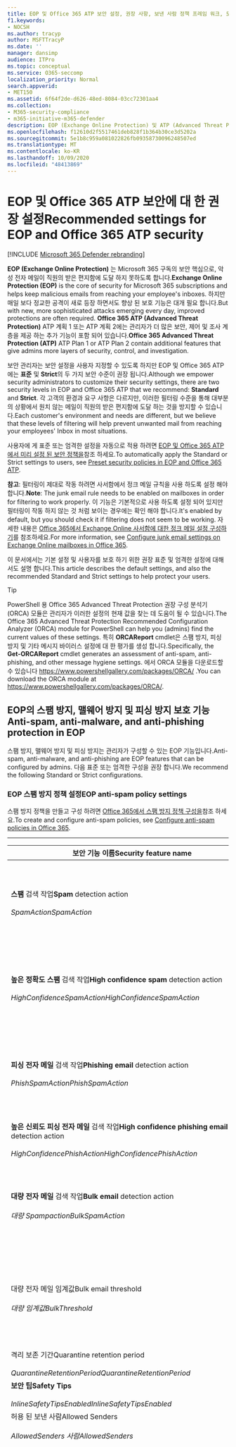 ```yaml
---
title: EOP 및 Office 365 ATP 보안 설정, 권장 사항, 보낸 사람 정책 프레임 워크, 도메인 기반 메시지 보고 및 적합성, DomainKeys 식별 된 메일, 단계, 작업 방법, 보안 기준, EOP, 초기 계획, atp에 대 한 기준선, atp에 대 한 사전, 구성, 구성 EOP, 보안 구성에 대 한 Microsoft 권장 사항
f1.keywords:
- NOCSH
ms.author: tracyp
author: MSFTTracyP
ms.date: ''
manager: dansimp
audience: ITPro
ms.topic: conceptual
ms.service: O365-seccomp
localization_priority: Normal
search.appverid:
- MET150
ms.assetid: 6f64f2de-d626-48ed-8084-03cc72301aa4
ms.collection:
- M365-security-compliance
- m365-initiative-m365-defender
description: EOP (Exchange Online Protection) 및 ATP (Advanced Threat Protection) 보안 설정에 대 한 모범 사례 표준 보호에 대 한 최신 권장 사항은 무엇 인가요? 보다 엄격한 기능을 사용 하려면 어떻게 해야 합니까? 또한 ATP (Advanced Threat Protection)를 사용 하는 경우에는 어떤 것을 얻게 됩니까?
ms.openlocfilehash: f12610d2f5517461deb828f1b364b30ce3d5202a
ms.sourcegitcommit: 5e1b8c959a081022826fb09358730096248507ed
ms.translationtype: MT
ms.contentlocale: ko-KR
ms.lasthandoff: 10/09/2020
ms.locfileid: "48413869"
---
```

# <a name="recommended-settings-for-eop-and-office-365-atp-security"></a><span data-ttu-id="3887d-106">EOP 및 Office 365 ATP 보안에 대 한 권장 설정</span><span class="sxs-lookup"><span data-stu-id="3887d-106">Recommended settings for EOP and Office 365 ATP security</span></span>

[!INCLUDE [Microsoft 365 Defender rebranding](../includes/microsoft-defender-for-office.md)]

<span data-ttu-id="3887d-107">**EOP (Exchange Online Protection)** 는 Microsoft 365 구독의 보안 핵심으로, 악성 전자 메일이 직원의 받은 편지함에 도달 하지 못하도록 합니다.</span><span class="sxs-lookup"><span data-stu-id="3887d-107">**Exchange Online Protection (EOP)** is the core of security for Microsoft 365 subscriptions and helps keep malicious emails from reaching your employee's inboxes.</span></span> <span data-ttu-id="3887d-108">하지만 매일 보다 정교한 공격이 새로 등장 하면서도 향상 된 보호 기능은 대개 필요 합니다.</span><span class="sxs-lookup"><span data-stu-id="3887d-108">But with new, more sophisticated attacks emerging every day, improved protections are often required.</span></span> <span data-ttu-id="3887d-109">**Office 365 ATP (Advanced Threat Protection)** ATP 계획 1 또는 ATP 계획 2에는 관리자가 더 많은 보안, 제어 및 조사 계층을 제공 하는 추가 기능이 포함 되어 있습니다.</span><span class="sxs-lookup"><span data-stu-id="3887d-109">**Office 365 Advanced Threat Protection (ATP)** ATP Plan 1 or ATP Plan 2 contain additional features that give admins more layers of security, control, and investigation.</span></span>

<span data-ttu-id="3887d-110">보안 관리자는 보안 설정을 사용자 지정할 수 있도록 하지만 EOP 및 Office 365 ATP에는 **표준** 및 **Strict**의 두 가지 보안 수준이 권장 됩니다.</span><span class="sxs-lookup"><span data-stu-id="3887d-110">Although we empower security administrators to customize their security settings, there are two security levels in EOP and Office 365 ATP that we recommend: **Standard** and **Strict**.</span></span> <span data-ttu-id="3887d-111">각 고객의 환경과 요구 사항은 다르지만, 이러한 필터링 수준을 통해 대부분의 상황에서 원치 않는 메일이 직원의 받은 편지함에 도달 하는 것을 방지할 수 있습니다.</span><span class="sxs-lookup"><span data-stu-id="3887d-111">Each customer's environment and needs are different, but we believe that these levels of filtering will help prevent unwanted mail from reaching your employees' Inbox in most situations.</span></span>

<span data-ttu-id="3887d-112">사용자에 게 표준 또는 엄격한 설정을 자동으로 적용 하려면 [EOP 및 Office 365 ATP에서 미리 설정 된 보안 정책을](preset-security-policies.md)참조 하세요.</span><span class="sxs-lookup"><span data-stu-id="3887d-112">To automatically apply the Standard or Strict settings to users, see [Preset security policies in EOP and Office 365 ATP](preset-security-policies.md).</span></span>

<span data-ttu-id="3887d-113">**참고**: 필터링이 제대로 작동 하려면 사서함에서 정크 메일 규칙을 사용 하도록 설정 해야 합니다.</span><span class="sxs-lookup"><span data-stu-id="3887d-113">**Note**: The junk email rule needs to be enabled on mailboxes in order for filtering to work properly.</span></span> <span data-ttu-id="3887d-114">이 기능은 기본적으로 사용 하도록 설정 되어 있지만 필터링이 작동 하지 않는 것 처럼 보이는 경우에는 확인 해야 합니다.</span><span class="sxs-lookup"><span data-stu-id="3887d-114">It's enabled by default, but you should check it if filtering does not seem to be working.</span></span> <span data-ttu-id="3887d-115">자세한 내용은 [Office 365에서 Exchange Online 사서함에 대한 정크 메일 설정 구성하기](configure-junk-email-settings-on-exo-mailboxes.md)를 참조하세요.</span><span class="sxs-lookup"><span data-stu-id="3887d-115">For more information, see [Configure junk email settings on Exchange Online mailboxes in Office 365](configure-junk-email-settings-on-exo-mailboxes.md).</span></span>

<span data-ttu-id="3887d-116">이 문서에서는 기본 설정 및 사용자를 보호 하기 위한 권장 표준 및 엄격한 설정에 대해서도 설명 합니다.</span><span class="sxs-lookup"><span data-stu-id="3887d-116">This article describes the default settings, and also the recommended Standard and Strict settings to help protect your users.</span></span>

> [!TIP]
> <span data-ttu-id="3887d-117">PowerShell 용 Office 365 Advanced Threat Protection 권장 구성 분석기 (ORCA) 모듈은 관리자가 이러한 설정의 현재 값을 찾는 데 도움이 될 수 있습니다.</span><span class="sxs-lookup"><span data-stu-id="3887d-117">The Office 365 Advanced Threat Protection Recommended Configuration Analyzer (ORCA) module for PowerShell can help you (admins) find the current values of these settings.</span></span> <span data-ttu-id="3887d-118">특히 **ORCAReport** cmdlet은 스팸 방지, 피싱 방지 및 기타 메시지 바이러스 설정에 대 한 평가를 생성 합니다.</span><span class="sxs-lookup"><span data-stu-id="3887d-118">Specifically, the **Get-ORCAReport** cmdlet generates an assessment of anti-spam, anti-phishing, and other message hygiene settings.</span></span> <span data-ttu-id="3887d-119">에서 ORCA 모듈을 다운로드할 수 있습니다 <https://www.powershellgallery.com/packages/ORCA/> .</span><span class="sxs-lookup"><span data-stu-id="3887d-119">You can download the ORCA module at <https://www.powershellgallery.com/packages/ORCA/>.</span></span>

## <a name="anti-spam-anti-malware-and-anti-phishing-protection-in-eop"></a><span data-ttu-id="3887d-120">EOP의 스팸 방지, 맬웨어 방지 및 피싱 방지 보호 기능</span><span class="sxs-lookup"><span data-stu-id="3887d-120">Anti-spam, anti-malware, and anti-phishing protection in EOP</span></span>

<span data-ttu-id="3887d-121">스팸 방지, 맬웨어 방지 및 피싱 방지는 관리자가 구성할 수 있는 EOP 기능입니다.</span><span class="sxs-lookup"><span data-stu-id="3887d-121">Anti-spam, anti-malware, and anti-phishing are EOP features that can be configured by admins.</span></span> <span data-ttu-id="3887d-122">다음 표준 또는 엄격한 구성을 권장 합니다.</span><span class="sxs-lookup"><span data-stu-id="3887d-122">We recommend the following Standard or Strict configurations.</span></span>

### <a name="eop-anti-spam-policy-settings"></a><span data-ttu-id="3887d-123">EOP 스팸 방지 정책 설정</span><span class="sxs-lookup"><span data-stu-id="3887d-123">EOP anti-spam policy settings</span></span>

<span data-ttu-id="3887d-124">스팸 방지 정책을 만들고 구성 하려면 [Office 365에서 스팸 방지 정책 구성을](configure-your-spam-filter-policies.md)참조 하세요.</span><span class="sxs-lookup"><span data-stu-id="3887d-124">To create and configure anti-spam policies, see [Configure anti-spam policies in Office 365](configure-your-spam-filter-policies.md).</span></span>

****

|<span data-ttu-id="3887d-125">보안 기능 이름</span><span class="sxs-lookup"><span data-stu-id="3887d-125">Security feature name</span></span>|<span data-ttu-id="3887d-126">기본</span><span class="sxs-lookup"><span data-stu-id="3887d-126">Default</span></span>|<span data-ttu-id="3887d-127">Standard</span><span class="sxs-lookup"><span data-stu-id="3887d-127">Standard</span></span>|<span data-ttu-id="3887d-128">항등</span><span class="sxs-lookup"><span data-stu-id="3887d-128">Strict</span></span>|<span data-ttu-id="3887d-129">댓글</span><span class="sxs-lookup"><span data-stu-id="3887d-129">Comment</span></span>|
|---|:---:|:---:|:---:|---|
|<span data-ttu-id="3887d-130">**스팸** 검색 작업</span><span class="sxs-lookup"><span data-stu-id="3887d-130">**Spam** detection action</span></span> <br/><br/> <span data-ttu-id="3887d-131">_SpamAction_</span><span class="sxs-lookup"><span data-stu-id="3887d-131">_SpamAction_</span></span>|<span data-ttu-id="3887d-132">**정크 메일 폴더로 메시지 이동**</span><span class="sxs-lookup"><span data-stu-id="3887d-132">**Move message to Junk Email folder**</span></span> <br/><br/> `MoveToJmf`|<span data-ttu-id="3887d-133">**정크 메일 폴더로 메시지 이동**</span><span class="sxs-lookup"><span data-stu-id="3887d-133">**Move message to Junk Email folder**</span></span> <br/><br/> `MoveToJmf`|<span data-ttu-id="3887d-134">**메시지 격리**</span><span class="sxs-lookup"><span data-stu-id="3887d-134">**Quarantine message**</span></span> <br/><br/> `Quarantine`||
|<span data-ttu-id="3887d-135">**높은 정확도 스팸** 검색 작업</span><span class="sxs-lookup"><span data-stu-id="3887d-135">**High confidence spam** detection action</span></span> <br/><br/> <span data-ttu-id="3887d-136">_HighConfidenceSpamAction_</span><span class="sxs-lookup"><span data-stu-id="3887d-136">_HighConfidenceSpamAction_</span></span>|<span data-ttu-id="3887d-137">**정크 메일 폴더로 메시지 이동**</span><span class="sxs-lookup"><span data-stu-id="3887d-137">**Move message to Junk Email folder**</span></span> <br/><br/> `MoveToJmf`|<span data-ttu-id="3887d-138">**메시지 격리**</span><span class="sxs-lookup"><span data-stu-id="3887d-138">**Quarantine message**</span></span> <br/><br/> `Quarantine`|<span data-ttu-id="3887d-139">**메시지 격리**</span><span class="sxs-lookup"><span data-stu-id="3887d-139">**Quarantine message**</span></span> <br/><br/> `Quarantine`||
|<span data-ttu-id="3887d-140">**피싱 전자 메일** 검색 작업</span><span class="sxs-lookup"><span data-stu-id="3887d-140">**Phishing email** detection action</span></span> <br/><br/> <span data-ttu-id="3887d-141">_PhishSpamAction_</span><span class="sxs-lookup"><span data-stu-id="3887d-141">_PhishSpamAction_</span></span>|<span data-ttu-id="3887d-142">**정크 메일 폴더로 메시지 이동**</span><span class="sxs-lookup"><span data-stu-id="3887d-142">**Move message to Junk Email folder**</span></span> <br/><br/> `MoveToJmf`|<span data-ttu-id="3887d-143">**메시지 격리**</span><span class="sxs-lookup"><span data-stu-id="3887d-143">**Quarantine message**</span></span> <br/><br/> `Quarantine`|<span data-ttu-id="3887d-144">**메시지 격리**</span><span class="sxs-lookup"><span data-stu-id="3887d-144">**Quarantine message**</span></span> <br/><br/> `Quarantine`||
|<span data-ttu-id="3887d-145">**높은 신뢰도 피싱 전자 메일** 검색 작업</span><span class="sxs-lookup"><span data-stu-id="3887d-145">**High confidence phishing email** detection action</span></span> <br/><br/> <span data-ttu-id="3887d-146">_HighConfidencePhishAction_</span><span class="sxs-lookup"><span data-stu-id="3887d-146">_HighConfidencePhishAction_</span></span>|<span data-ttu-id="3887d-147">**메시지 격리**</span><span class="sxs-lookup"><span data-stu-id="3887d-147">**Quarantine message**</span></span> <br/><br/> `Quarantine`|<span data-ttu-id="3887d-148">**메시지 격리**</span><span class="sxs-lookup"><span data-stu-id="3887d-148">**Quarantine message**</span></span> <br/><br/> `Quarantine`|<span data-ttu-id="3887d-149">**메시지 격리**</span><span class="sxs-lookup"><span data-stu-id="3887d-149">**Quarantine message**</span></span> <br/><br/> `Quarantine`||
|<span data-ttu-id="3887d-150">**대량 전자 메일** 검색 작업</span><span class="sxs-lookup"><span data-stu-id="3887d-150">**Bulk email** detection action</span></span> <br/><br/> <span data-ttu-id="3887d-151">_대량 Spampaction_</span><span class="sxs-lookup"><span data-stu-id="3887d-151">_BulkSpamAction_</span></span>|<span data-ttu-id="3887d-152">**정크 메일 폴더로 메시지 이동**</span><span class="sxs-lookup"><span data-stu-id="3887d-152">**Move message to Junk Email folder**</span></span> <br/><br/> `MoveToJmf`|<span data-ttu-id="3887d-153">**정크 메일 폴더로 메시지 이동**</span><span class="sxs-lookup"><span data-stu-id="3887d-153">**Move message to Junk Email folder**</span></span> <br/><br/> `MoveToJmf`|<span data-ttu-id="3887d-154">**메시지 격리**</span><span class="sxs-lookup"><span data-stu-id="3887d-154">**Quarantine message**</span></span> <br/><br/> `Quarantine`||
|<span data-ttu-id="3887d-155">대량 전자 메일 임계값</span><span class="sxs-lookup"><span data-stu-id="3887d-155">Bulk email threshold</span></span> <br/><br/> <span data-ttu-id="3887d-156">_대량 임계값_</span><span class="sxs-lookup"><span data-stu-id="3887d-156">_BulkThreshold_</span></span>|<span data-ttu-id="3887d-157">7 </span><span class="sxs-lookup"><span data-stu-id="3887d-157">7</span></span>|<span data-ttu-id="3887d-158">6 </span><span class="sxs-lookup"><span data-stu-id="3887d-158">6</span></span>|<span data-ttu-id="3887d-159">4 </span><span class="sxs-lookup"><span data-stu-id="3887d-159">4</span></span>|<span data-ttu-id="3887d-160">자세한 내용은 [Office 365의 BCL (대량 불만 수준)](bulk-complaint-level-values.md)을 참조 하세요.</span><span class="sxs-lookup"><span data-stu-id="3887d-160">For details, see [Bulk complaint level (BCL) in Office 365](bulk-complaint-level-values.md).</span></span>|
|<span data-ttu-id="3887d-161">격리 보존 기간</span><span class="sxs-lookup"><span data-stu-id="3887d-161">Quarantine retention period</span></span> <br/><br/> <span data-ttu-id="3887d-162">_QuarantineRetentionPeriod_</span><span class="sxs-lookup"><span data-stu-id="3887d-162">_QuarantineRetentionPeriod_</span></span>|<span data-ttu-id="3887d-163">15일</span><span class="sxs-lookup"><span data-stu-id="3887d-163">15 days</span></span>|<span data-ttu-id="3887d-164">30일</span><span class="sxs-lookup"><span data-stu-id="3887d-164">30 days</span></span>|<span data-ttu-id="3887d-165">30일</span><span class="sxs-lookup"><span data-stu-id="3887d-165">30 days</span></span>||
|<span data-ttu-id="3887d-166">**보안 팁**</span><span class="sxs-lookup"><span data-stu-id="3887d-166">**Safety Tips**</span></span> <br/><br/> <span data-ttu-id="3887d-167">_InlineSafetyTipsEnabled_</span><span class="sxs-lookup"><span data-stu-id="3887d-167">_InlineSafetyTipsEnabled_</span></span>|<span data-ttu-id="3887d-168">켜짐</span><span class="sxs-lookup"><span data-stu-id="3887d-168">On</span></span> <br/><br/> `$true`|<span data-ttu-id="3887d-169">켜짐</span><span class="sxs-lookup"><span data-stu-id="3887d-169">On</span></span> <br/><br/> `$true`|<span data-ttu-id="3887d-170">켜짐</span><span class="sxs-lookup"><span data-stu-id="3887d-170">On</span></span> <br/><br/> `$true`||
|<span data-ttu-id="3887d-171">허용 된 보낸 사람</span><span class="sxs-lookup"><span data-stu-id="3887d-171">Allowed Senders</span></span> <br/><br/> <span data-ttu-id="3887d-172">_AllowedSenders 사람_</span><span class="sxs-lookup"><span data-stu-id="3887d-172">_AllowedSenders_</span></span>|<span data-ttu-id="3887d-173">없음</span><span class="sxs-lookup"><span data-stu-id="3887d-173">None</span></span>|<span data-ttu-id="3887d-174">없음</span><span class="sxs-lookup"><span data-stu-id="3887d-174">None</span></span>|<span data-ttu-id="3887d-175">없음</span><span class="sxs-lookup"><span data-stu-id="3887d-175">None</span></span>||
|<span data-ttu-id="3887d-176">허용 된 보낸 사람 도메인</span><span class="sxs-lookup"><span data-stu-id="3887d-176">Allowed Sender Domains</span></span> <br/><br/> <span data-ttu-id="3887d-177">_AllowedSenderDomains_</span><span class="sxs-lookup"><span data-stu-id="3887d-177">_AllowedSenderDomains_</span></span>|<span data-ttu-id="3887d-178">없음</span><span class="sxs-lookup"><span data-stu-id="3887d-178">None</span></span>|<span data-ttu-id="3887d-179">없음</span><span class="sxs-lookup"><span data-stu-id="3887d-179">None</span></span>|<span data-ttu-id="3887d-180">없음</span><span class="sxs-lookup"><span data-stu-id="3887d-180">None</span></span>|<span data-ttu-id="3887d-181">사용자가 소유한 도메인 (허용_도메인_)을 허용 된 보낸 사람 목록에 추가 하는 것은 매우 나쁜 개념입니다.</span><span class="sxs-lookup"><span data-stu-id="3887d-181">Adding domains that you own (_accepted domains_) to the allowed senders list is a very bad idea.</span></span> <span data-ttu-id="3887d-182">공격자는 필터링 되지 않는 전자 메일을 보낼 수 있습니다.</span><span class="sxs-lookup"><span data-stu-id="3887d-182">Attackers would be able to send you email that would otherwise be filtered out.</span></span> <br/><br/> <span data-ttu-id="3887d-183">**스팸 방지 설정** 페이지의 보안 & 준수 센터 [에서 스푸핑 관리자를 사용 하](learn-about-spoof-intelligence.md) 여 조직의 전자 메일 도메인에 있는 보낸 사람 전자 메일 주소를 위장 하거나 외부 도메인의 보낸 사람 전자 메일 주소를 위장 하는 모든 보낸 사람을 검토할 수 있습니다.</span><span class="sxs-lookup"><span data-stu-id="3887d-183">Use [spoof intelligence](learn-about-spoof-intelligence.md) in the Security & Compliance Center on the **Anti-spam settings** page to review all senders who are spoofing sender email addresses in your organization's email domains or spoofing sender email addresses in external domains.</span></span>|
|<span data-ttu-id="3887d-184">수신 거부</span><span class="sxs-lookup"><span data-stu-id="3887d-184">Blocked Senders</span></span> <br/><br/> <span data-ttu-id="3887d-185">_BlockedSenders_</span><span class="sxs-lookup"><span data-stu-id="3887d-185">_BlockedSenders_</span></span>|<span data-ttu-id="3887d-186">없음</span><span class="sxs-lookup"><span data-stu-id="3887d-186">None</span></span>|<span data-ttu-id="3887d-187">없음</span><span class="sxs-lookup"><span data-stu-id="3887d-187">None</span></span>|<span data-ttu-id="3887d-188">없음</span><span class="sxs-lookup"><span data-stu-id="3887d-188">None</span></span>||
|<span data-ttu-id="3887d-189">차단할 보낸 사람 도메인</span><span class="sxs-lookup"><span data-stu-id="3887d-189">Blocked Sender Domains</span></span> <br/><br/> <span data-ttu-id="3887d-190">_BlockedSenderDomains_</span><span class="sxs-lookup"><span data-stu-id="3887d-190">_BlockedSenderDomains_</span></span>|<span data-ttu-id="3887d-191">없음</span><span class="sxs-lookup"><span data-stu-id="3887d-191">None</span></span>|<span data-ttu-id="3887d-192">없음</span><span class="sxs-lookup"><span data-stu-id="3887d-192">None</span></span>|<span data-ttu-id="3887d-193">없음</span><span class="sxs-lookup"><span data-stu-id="3887d-193">None</span></span>||
|<span data-ttu-id="3887d-194">**최종 사용자 스팸 알림 사용**</span><span class="sxs-lookup"><span data-stu-id="3887d-194">**Enable end-user spam notifications**</span></span> <br/><br/> <span data-ttu-id="3887d-195">_EnableEndUserSpamNotifications_</span><span class="sxs-lookup"><span data-stu-id="3887d-195">_EnableEndUserSpamNotifications_</span></span>|<span data-ttu-id="3887d-196">사용 안 함</span><span class="sxs-lookup"><span data-stu-id="3887d-196">Disabled</span></span> <br/><br/> `$false`|<span data-ttu-id="3887d-197">사용</span><span class="sxs-lookup"><span data-stu-id="3887d-197">Enabled</span></span> <br/><br/> `$true`|<span data-ttu-id="3887d-198">사용</span><span class="sxs-lookup"><span data-stu-id="3887d-198">Enabled</span></span> <br/><br/> `$true`||
|<span data-ttu-id="3887d-199">**다음 간격으로 최종 사용자 스팸 알림 보내기 (일)**</span><span class="sxs-lookup"><span data-stu-id="3887d-199">**Send end-user spam notifications every (days)**</span></span> <br/><br/> <span data-ttu-id="3887d-200">_EndUserSpamNotificationFrequency_</span><span class="sxs-lookup"><span data-stu-id="3887d-200">_EndUserSpamNotificationFrequency_</span></span>|<span data-ttu-id="3887d-201">3 일</span><span class="sxs-lookup"><span data-stu-id="3887d-201">3 days</span></span>|<span data-ttu-id="3887d-202">3 일</span><span class="sxs-lookup"><span data-stu-id="3887d-202">3 days</span></span>|<span data-ttu-id="3887d-203">3 일</span><span class="sxs-lookup"><span data-stu-id="3887d-203">3 days</span></span>||
|<span data-ttu-id="3887d-204">**스팸 ZAP**</span><span class="sxs-lookup"><span data-stu-id="3887d-204">**Spam ZAP**</span></span> <br/><br/> <span data-ttu-id="3887d-205">_SpamZapEnabled_</span><span class="sxs-lookup"><span data-stu-id="3887d-205">_SpamZapEnabled_</span></span>|<span data-ttu-id="3887d-206">사용</span><span class="sxs-lookup"><span data-stu-id="3887d-206">Enabled</span></span> <br/><br/> `$true`|<span data-ttu-id="3887d-207">사용</span><span class="sxs-lookup"><span data-stu-id="3887d-207">Enabled</span></span> <br/><br/> `$true`|<span data-ttu-id="3887d-208">사용</span><span class="sxs-lookup"><span data-stu-id="3887d-208">Enabled</span></span> <br/><br/> `$true`||
|<span data-ttu-id="3887d-209">**피싱 ZAP**</span><span class="sxs-lookup"><span data-stu-id="3887d-209">**Phish ZAP**</span></span> <br/><br/> <span data-ttu-id="3887d-210">_PhishZapEnabled_</span><span class="sxs-lookup"><span data-stu-id="3887d-210">_PhishZapEnabled_</span></span>|<span data-ttu-id="3887d-211">사용</span><span class="sxs-lookup"><span data-stu-id="3887d-211">Enabled</span></span> <br/><br/> `$true`|<span data-ttu-id="3887d-212">사용</span><span class="sxs-lookup"><span data-stu-id="3887d-212">Enabled</span></span> <br/><br/> `$true`|<span data-ttu-id="3887d-213">사용</span><span class="sxs-lookup"><span data-stu-id="3887d-213">Enabled</span></span> <br/><br/> `$true`||
|<span data-ttu-id="3887d-214">_MarkAsSpamBulkMail_</span><span class="sxs-lookup"><span data-stu-id="3887d-214">_MarkAsSpamBulkMail_</span></span>|<span data-ttu-id="3887d-215">켜짐</span><span class="sxs-lookup"><span data-stu-id="3887d-215">On</span></span>|<span data-ttu-id="3887d-216">켜짐</span><span class="sxs-lookup"><span data-stu-id="3887d-216">On</span></span>|<span data-ttu-id="3887d-217">켜짐</span><span class="sxs-lookup"><span data-stu-id="3887d-217">On</span></span>|<span data-ttu-id="3887d-218">이 설정은 PowerShell 에서만 사용할 수 있습니다.</span><span class="sxs-lookup"><span data-stu-id="3887d-218">This setting is only available in PowerShell.</span></span>|
|

<span data-ttu-id="3887d-219">스팸 방지 정책에는 더 이상 사용 되지 않는 여러 ASF (고급 스팸 필터) 설정이 있습니다.</span><span class="sxs-lookup"><span data-stu-id="3887d-219">There are several other Advanced Spam Filter (ASF) settings in anti-spam policies that are in the process of being deprecated.</span></span> <span data-ttu-id="3887d-220">이러한 기능의 감가 상각 일정에 대 한 자세한 내용은이 문서에서 다루지 않습니다.</span><span class="sxs-lookup"><span data-stu-id="3887d-220">More information on the timelines for the depreciation of these features will be communicated outside of this article.</span></span>

<span data-ttu-id="3887d-221">이러한 ASF 설정은 **표준** 및 **Strict** 수준에 대해 모두 **해제** 하는 것이 좋습니다.</span><span class="sxs-lookup"><span data-stu-id="3887d-221">We recommend that you turn these ASF settings **Off** for both **Standard** and **Strict** levels.</span></span> <span data-ttu-id="3887d-222">ASF 설정에 대 한 자세한 내용은 [Office 365의 asf (Advanced 스팸 필터) 설정을](advanced-spam-filtering-asf-options.md)참조 하십시오.</span><span class="sxs-lookup"><span data-stu-id="3887d-222">For more information about ASF settings, see [Advanced Spam Filter (ASF) settings in Office 365](advanced-spam-filtering-asf-options.md).</span></span>

****

|<span data-ttu-id="3887d-223">보안 기능 이름</span><span class="sxs-lookup"><span data-stu-id="3887d-223">Security feature name</span></span>|<span data-ttu-id="3887d-224">댓글</span><span class="sxs-lookup"><span data-stu-id="3887d-224">Comment</span></span>|
|---|---|
|<span data-ttu-id="3887d-225">**원격 사이트에 대 한 이미지 링크** (_IncreaseScoreWithImageLinks_)</span><span class="sxs-lookup"><span data-stu-id="3887d-225">**Image links to remote sites** (_IncreaseScoreWithImageLinks_)</span></span>||
|<span data-ttu-id="3887d-226">**URL의 숫자 IP 주소** (_IncreaseScoreWithNumericIps_)</span><span class="sxs-lookup"><span data-stu-id="3887d-226">**Numeric IP address in URL** (_IncreaseScoreWithNumericIps_)</span></span>||
|<span data-ttu-id="3887d-227">**UL이 다른 포트로 리디렉션** (_IncreaseScoreWithRedirectToOtherPort_)</span><span class="sxs-lookup"><span data-stu-id="3887d-227">**UL redirect to other port** (_IncreaseScoreWithRedirectToOtherPort_)</span></span>||
|<span data-ttu-id="3887d-228">**-Biz 또는 IncreaseScoreWithBizOrInfoUrls (info websites)에 대 한 URL** _IncreaseScoreWithBizOrInfoUrls_</span><span class="sxs-lookup"><span data-stu-id="3887d-228">**URL to .biz or .info websites** (_IncreaseScoreWithBizOrInfoUrls_)</span></span>||
|<span data-ttu-id="3887d-229">**빈 메시지** (_MarkAsSpamEmptyMessages_)</span><span class="sxs-lookup"><span data-stu-id="3887d-229">**Empty messages** (_MarkAsSpamEmptyMessages_)</span></span>||
|<span data-ttu-id="3887d-230">**JavaScript 또는 HTML의 VBScript** (_MarkAsSpamJavaScriptInHtml_)</span><span class="sxs-lookup"><span data-stu-id="3887d-230">**JavaScript or VBScript in HTML** (_MarkAsSpamJavaScriptInHtml_)</span></span>||
|<span data-ttu-id="3887d-231">**HTML의 Frame 또는 IFrame 태그** (_MarkAsSpamFramesInHtml_)</span><span class="sxs-lookup"><span data-stu-id="3887d-231">**Frame or IFrame tags in HTML** (_MarkAsSpamFramesInHtml_)</span></span>||
|<span data-ttu-id="3887d-232">**HTML의 개체 태그** (_MarkAsSpamObjectTagsInHtml_)</span><span class="sxs-lookup"><span data-stu-id="3887d-232">**Object tags in HTML** (_MarkAsSpamObjectTagsInHtml_)</span></span>||
|<span data-ttu-id="3887d-233">**HTML로 태그 포함** (_MarkAsSpamEmbedTagsInHtml_)</span><span class="sxs-lookup"><span data-stu-id="3887d-233">**Embed tags in HTML** (_MarkAsSpamEmbedTagsInHtml_)</span></span>||
|<span data-ttu-id="3887d-234">**HTML의 양식 태그** (_MarkAsSpamFormTagsInHtml_)</span><span class="sxs-lookup"><span data-stu-id="3887d-234">**Form tags in HTML** (_MarkAsSpamFormTagsInHtml_)</span></span>||
|<span data-ttu-id="3887d-235">**HTML의 웹 버그** (_MarkAsSpamWebBugsInHtml_)</span><span class="sxs-lookup"><span data-stu-id="3887d-235">**Web bugs in HTML** (_MarkAsSpamWebBugsInHtml_)</span></span>||
|<span data-ttu-id="3887d-236">**중요 한 단어 목록 적용** (_MarkAsSpamSensitiveWordList_)</span><span class="sxs-lookup"><span data-stu-id="3887d-236">**Apply sensitive word list** (_MarkAsSpamSensitiveWordList_)</span></span>||
|<span data-ttu-id="3887d-237">**SPF 레코드: 하드 실패** (_MarkAsSpamSpfRecordHardFail_)</span><span class="sxs-lookup"><span data-stu-id="3887d-237">**SPF record: hard fail** (_MarkAsSpamSpfRecordHardFail_)</span></span>||
|<span data-ttu-id="3887d-238">**조건부 보낸 사람 ID 필터링: 하드 실패** (_MarkAsSpamFromAddressAuthFail_)</span><span class="sxs-lookup"><span data-stu-id="3887d-238">**Conditional Sender ID filtering: hard fail** (_MarkAsSpamFromAddressAuthFail_)</span></span>||
|<span data-ttu-id="3887d-239">**NDR 백 분산** (_MarkAsSpamNdrBackscatter_)</span><span class="sxs-lookup"><span data-stu-id="3887d-239">**NDR backscatter** (_MarkAsSpamNdrBackscatter_)</span></span>||
|

#### <a name="eop-outbound-spam-policy-settings"></a><span data-ttu-id="3887d-240">EOP 아웃 바운드 스팸 정책 설정</span><span class="sxs-lookup"><span data-stu-id="3887d-240">EOP outbound spam policy settings</span></span>

<span data-ttu-id="3887d-241">아웃 바운드 스팸 정책을 만들고 구성 하려면 [Office 365에서 아웃 바운드 스팸 필터링 구성을](configure-the-outbound-spam-policy.md)참조 하세요.</span><span class="sxs-lookup"><span data-stu-id="3887d-241">To create and configure outbound spam policies, see [Configure outbound spam filtering in Office 365](configure-the-outbound-spam-policy.md).</span></span>

<span data-ttu-id="3887d-242">서비스의 기본 전송 제한에 대 한 자세한 내용은 [제한 보내기를](https://docs.microsoft.com/office365/servicedescriptions/exchange-online-service-description/exchange-online-limits#sending-limits-1)참조 하십시오.</span><span class="sxs-lookup"><span data-stu-id="3887d-242">For more information about the default sending limits in the service, see [Sending limits](https://docs.microsoft.com/office365/servicedescriptions/exchange-online-service-description/exchange-online-limits#sending-limits-1).</span></span>

****

|<span data-ttu-id="3887d-243">보안 기능 이름</span><span class="sxs-lookup"><span data-stu-id="3887d-243">Security feature name</span></span>|<span data-ttu-id="3887d-244">기본</span><span class="sxs-lookup"><span data-stu-id="3887d-244">Default</span></span>|<span data-ttu-id="3887d-245">Standard</span><span class="sxs-lookup"><span data-stu-id="3887d-245">Standard</span></span>|<span data-ttu-id="3887d-246">항등</span><span class="sxs-lookup"><span data-stu-id="3887d-246">Strict</span></span>|<span data-ttu-id="3887d-247">댓글</span><span class="sxs-lookup"><span data-stu-id="3887d-247">Comment</span></span>|
|---|:---:|:---:|:---:|---|
|<span data-ttu-id="3887d-248">**사용자 당 최대 받는 사람 수: 외부 시간 제한**</span><span class="sxs-lookup"><span data-stu-id="3887d-248">**Maximum number of recipients per user: External hourly limit**</span></span> <br/><br/> <span data-ttu-id="3887d-249">_RecipientLimitExternalPerHour_</span><span class="sxs-lookup"><span data-stu-id="3887d-249">_RecipientLimitExternalPerHour_</span></span>|<span data-ttu-id="3887d-250">개</span><span class="sxs-lookup"><span data-stu-id="3887d-250">0</span></span>|<span data-ttu-id="3887d-251">500</span><span class="sxs-lookup"><span data-stu-id="3887d-251">500</span></span>|<span data-ttu-id="3887d-252">400</span><span class="sxs-lookup"><span data-stu-id="3887d-252">400</span></span>|<span data-ttu-id="3887d-253">기본값 0은 서비스 기본값을 사용 함을 의미 합니다.</span><span class="sxs-lookup"><span data-stu-id="3887d-253">The default value 0 means use the service defaults.</span></span>|
|<span data-ttu-id="3887d-254">**사용자 당 최대 받는 사람 수: 내부 시간 제한**</span><span class="sxs-lookup"><span data-stu-id="3887d-254">**Maximum number of recipients per user: Internal hourly limit**</span></span> <br/><br/> <span data-ttu-id="3887d-255">_RecipientLimitInternalPerHour_</span><span class="sxs-lookup"><span data-stu-id="3887d-255">_RecipientLimitInternalPerHour_</span></span>|<span data-ttu-id="3887d-256">개</span><span class="sxs-lookup"><span data-stu-id="3887d-256">0</span></span>|<span data-ttu-id="3887d-257">1000</span><span class="sxs-lookup"><span data-stu-id="3887d-257">1000</span></span>|<span data-ttu-id="3887d-258">800</span><span class="sxs-lookup"><span data-stu-id="3887d-258">800</span></span>|<span data-ttu-id="3887d-259">기본값 0은 서비스 기본값을 사용 함을 의미 합니다.</span><span class="sxs-lookup"><span data-stu-id="3887d-259">The default value 0 means use the service defaults.</span></span>|
|<span data-ttu-id="3887d-260">**사용자 당 최대 받는 사람 수: 일일 제한**</span><span class="sxs-lookup"><span data-stu-id="3887d-260">**Maximum number of recipients per user: Daily limit**</span></span> <br/><br/> <span data-ttu-id="3887d-261">_RecipientLimitPerDay_</span><span class="sxs-lookup"><span data-stu-id="3887d-261">_RecipientLimitPerDay_</span></span>|<span data-ttu-id="3887d-262">개</span><span class="sxs-lookup"><span data-stu-id="3887d-262">0</span></span>|<span data-ttu-id="3887d-263">1000</span><span class="sxs-lookup"><span data-stu-id="3887d-263">1000</span></span>|<span data-ttu-id="3887d-264">800</span><span class="sxs-lookup"><span data-stu-id="3887d-264">800</span></span>|<span data-ttu-id="3887d-265">기본값 0은 서비스 기본값을 사용 함을 의미 합니다.</span><span class="sxs-lookup"><span data-stu-id="3887d-265">The default value 0 means use the service defaults.</span></span>|
|<span data-ttu-id="3887d-266">**사용자가 제한을 초과 하는 경우의 동작**</span><span class="sxs-lookup"><span data-stu-id="3887d-266">**Action when a user exceeds the limits**</span></span> <br/><br/> <span data-ttu-id="3887d-267">_ActionWhenThresholdReached_</span><span class="sxs-lookup"><span data-stu-id="3887d-267">_ActionWhenThresholdReached_</span></span>|<span data-ttu-id="3887d-268">**다음 날까지 사용자가 메일을 보낼 수 없도록 제한**</span><span class="sxs-lookup"><span data-stu-id="3887d-268">**Restrict the user from sending mail till the following day**</span></span> <br/><br/> `BlockUserForToday`|<span data-ttu-id="3887d-269">**사용자가 메일을 보낼 수 없도록 제한**</span><span class="sxs-lookup"><span data-stu-id="3887d-269">**Restrict the user from sending mail**</span></span> <br/><br/> `BlockUser`|<span data-ttu-id="3887d-270">**사용자가 메일을 보낼 수 없도록 제한**</span><span class="sxs-lookup"><span data-stu-id="3887d-270">**Restrict the user from sending mail**</span></span> <br/><br/> `BlockUser`||
|

### <a name="eop-anti-malware-policy-settings"></a><span data-ttu-id="3887d-271">EOP 맬웨어 방지 정책 설정</span><span class="sxs-lookup"><span data-stu-id="3887d-271">EOP anti-malware policy settings</span></span>

<span data-ttu-id="3887d-272">맬웨어 방지 정책을 만들고 구성 하려면 [Office 365에서 맬웨어 방지 정책 구성을](configure-anti-malware-policies.md)참조 하세요.</span><span class="sxs-lookup"><span data-stu-id="3887d-272">To create and configure anti-malware policies, see [Configure anti-malware policies in Office 365](configure-anti-malware-policies.md).</span></span>

****

|<span data-ttu-id="3887d-273">보안 기능 이름</span><span class="sxs-lookup"><span data-stu-id="3887d-273">Security feature name</span></span>|<span data-ttu-id="3887d-274">기본</span><span class="sxs-lookup"><span data-stu-id="3887d-274">Default</span></span>|<span data-ttu-id="3887d-275">Standard</span><span class="sxs-lookup"><span data-stu-id="3887d-275">Standard</span></span>|<span data-ttu-id="3887d-276">항등</span><span class="sxs-lookup"><span data-stu-id="3887d-276">Strict</span></span>|<span data-ttu-id="3887d-277">댓글</span><span class="sxs-lookup"><span data-stu-id="3887d-277">Comment</span></span>|
|---|:---:|:---:|:---:|---|
|<span data-ttu-id="3887d-278">**메시지가 격리 된 경우 받는 사람에 게 알릴지 여부**</span><span class="sxs-lookup"><span data-stu-id="3887d-278">**Do you want to notify recipients if their messages are quarantined?**</span></span> <br/><br/> <span data-ttu-id="3887d-279">_작업_</span><span class="sxs-lookup"><span data-stu-id="3887d-279">_Action_</span></span>|<span data-ttu-id="3887d-280">아니요</span><span class="sxs-lookup"><span data-stu-id="3887d-280">No</span></span> <br/><br/> <span data-ttu-id="3887d-281">_DeleteMessage_</span><span class="sxs-lookup"><span data-stu-id="3887d-281">_DeleteMessage_</span></span>|<span data-ttu-id="3887d-282">아니요</span><span class="sxs-lookup"><span data-stu-id="3887d-282">No</span></span> <br/><br/> <span data-ttu-id="3887d-283">_DeleteMessage_</span><span class="sxs-lookup"><span data-stu-id="3887d-283">_DeleteMessage_</span></span>|<span data-ttu-id="3887d-284">아니요</span><span class="sxs-lookup"><span data-stu-id="3887d-284">No</span></span> <br/><br/> <span data-ttu-id="3887d-285">_DeleteMessage_</span><span class="sxs-lookup"><span data-stu-id="3887d-285">_DeleteMessage_</span></span>|<span data-ttu-id="3887d-286">전자 메일 첨부 파일에서 맬웨어가 검색 되 면 메시지가 격리 되며 관리자만 해제할 수 있습니다.</span><span class="sxs-lookup"><span data-stu-id="3887d-286">If malware is detected in an email attachment, the message is quarantined and can be released only by an admin.</span></span>|
|<span data-ttu-id="3887d-287">**일반 첨부 파일 형식 필터**</span><span class="sxs-lookup"><span data-stu-id="3887d-287">**Common Attachment Types Filter**</span></span> <br/><br/> <span data-ttu-id="3887d-288">_EnableFileFilter_</span><span class="sxs-lookup"><span data-stu-id="3887d-288">_EnableFileFilter_</span></span>|<span data-ttu-id="3887d-289">해제</span><span class="sxs-lookup"><span data-stu-id="3887d-289">Off</span></span> <br/><br/> `$false`|<span data-ttu-id="3887d-290">켜짐</span><span class="sxs-lookup"><span data-stu-id="3887d-290">On</span></span> <br/><br/> `$true`|<span data-ttu-id="3887d-291">켜짐</span><span class="sxs-lookup"><span data-stu-id="3887d-291">On</span></span> <br/><br/> `$true`|<span data-ttu-id="3887d-292">이 설정은 첨부 파일 내용에 상관 없이 설정별 첨부 파일이 들어 있는 메시지의 형식을 설정 합니다.</span><span class="sxs-lookup"><span data-stu-id="3887d-292">This setting quarantines messages that contain executable attachments based on file type, regardless of the attachment content.</span></span>|
|<span data-ttu-id="3887d-293">**맬웨어 제로 시간 자동 삭제**</span><span class="sxs-lookup"><span data-stu-id="3887d-293">**Malware Zero-hour Auto Purge**</span></span> <br/><br/> <span data-ttu-id="3887d-294">_ZapEnabled_</span><span class="sxs-lookup"><span data-stu-id="3887d-294">_ZapEnabled_</span></span>|<span data-ttu-id="3887d-295">켜짐</span><span class="sxs-lookup"><span data-stu-id="3887d-295">On</span></span> <br/><br/> `$true`|<span data-ttu-id="3887d-296">켜짐</span><span class="sxs-lookup"><span data-stu-id="3887d-296">On</span></span> <br/><br/> `$true`|<span data-ttu-id="3887d-297">켜짐</span><span class="sxs-lookup"><span data-stu-id="3887d-297">On</span></span> <br/><br/> `$true`||
|<span data-ttu-id="3887d-298">배달 되지 않은 메시지의 **내부 보낸 사람에 게 알림**</span><span class="sxs-lookup"><span data-stu-id="3887d-298">**Notify internal senders** of the undelivered message</span></span> <br/><br/> <span data-ttu-id="3887d-299">_EnableInternalSenderNotifications_</span><span class="sxs-lookup"><span data-stu-id="3887d-299">_EnableInternalSenderNotifications_</span></span>|<span data-ttu-id="3887d-300">사용 안 함</span><span class="sxs-lookup"><span data-stu-id="3887d-300">Disabled</span></span> <br/><br/> `$false`|<span data-ttu-id="3887d-301">사용 안 함</span><span class="sxs-lookup"><span data-stu-id="3887d-301">Disabled</span></span> <br/><br/> `$false`|<span data-ttu-id="3887d-302">사용 안 함</span><span class="sxs-lookup"><span data-stu-id="3887d-302">Disabled</span></span> <br/><br/> `$false`||
|<span data-ttu-id="3887d-303">배달 되지 않은 메시지의 **외부 보낸 사람에 게 알림**</span><span class="sxs-lookup"><span data-stu-id="3887d-303">**Notify external senders** of the undelivered message</span></span> <br/><br/> <span data-ttu-id="3887d-304">_EnableExternalSenderNotifications_</span><span class="sxs-lookup"><span data-stu-id="3887d-304">_EnableExternalSenderNotifications_</span></span>|<span data-ttu-id="3887d-305">사용 안 함</span><span class="sxs-lookup"><span data-stu-id="3887d-305">Disabled</span></span> <br/><br/> `$false`|<span data-ttu-id="3887d-306">사용 안 함</span><span class="sxs-lookup"><span data-stu-id="3887d-306">Disabled</span></span> <br/><br/> `$false`|<span data-ttu-id="3887d-307">사용 안 함</span><span class="sxs-lookup"><span data-stu-id="3887d-307">Disabled</span></span> <br/><br/> `$false`||
|

### <a name="eop-default-anti-phishing-policy-settings"></a><span data-ttu-id="3887d-308">EOP 기본 피싱 방지 정책 설정</span><span class="sxs-lookup"><span data-stu-id="3887d-308">EOP default anti-phishing policy settings</span></span>

<span data-ttu-id="3887d-309">이러한 설정에 대 한 자세한 내용은 [스푸핑 설정](set-up-anti-phishing-policies.md#spoof-settings)항목을 참조 하십시오.</span><span class="sxs-lookup"><span data-stu-id="3887d-309">For more information about these settings, see [Spoof settings](set-up-anti-phishing-policies.md#spoof-settings).</span></span> <span data-ttu-id="3887d-310">이러한 설정을 구성 하려면 [EOP에서 피싱 방지 정책 구성을](configure-anti-phishing-policies-eop.md)참조 하십시오.</span><span class="sxs-lookup"><span data-stu-id="3887d-310">To configure these settings, see [Configure anti-phishing policies in EOP](configure-anti-phishing-policies-eop.md).</span></span>

****

|<span data-ttu-id="3887d-311">보안 기능 이름</span><span class="sxs-lookup"><span data-stu-id="3887d-311">Security feature name</span></span>|<span data-ttu-id="3887d-312">기본</span><span class="sxs-lookup"><span data-stu-id="3887d-312">Default</span></span>|<span data-ttu-id="3887d-313">Standard</span><span class="sxs-lookup"><span data-stu-id="3887d-313">Standard</span></span>|<span data-ttu-id="3887d-314">항등</span><span class="sxs-lookup"><span data-stu-id="3887d-314">Strict</span></span>|<span data-ttu-id="3887d-315">댓글</span><span class="sxs-lookup"><span data-stu-id="3887d-315">Comment</span></span>|
|---|:---:|:---:|:---:|---|
|<span data-ttu-id="3887d-316">**스푸핑 방지 보호 사용**</span><span class="sxs-lookup"><span data-stu-id="3887d-316">**Enable anti-spoofing protection**</span></span> <br/><br/> <span data-ttu-id="3887d-317">_EnableAntispoofEnforcement_</span><span class="sxs-lookup"><span data-stu-id="3887d-317">_EnableAntispoofEnforcement_</span></span>|<span data-ttu-id="3887d-318">켜짐</span><span class="sxs-lookup"><span data-stu-id="3887d-318">On</span></span> <br/><br/> `$true`|<span data-ttu-id="3887d-319">켜짐</span><span class="sxs-lookup"><span data-stu-id="3887d-319">On</span></span> <br/><br/> `$true`|<span data-ttu-id="3887d-320">켜짐</span><span class="sxs-lookup"><span data-stu-id="3887d-320">On</span></span> <br/><br/> `$true`||
|<span data-ttu-id="3887d-321">**인증 되지 않은 보낸 사람 사용**</span><span class="sxs-lookup"><span data-stu-id="3887d-321">**Enable Unauthenticated Sender**</span></span> <br/><br/> <span data-ttu-id="3887d-322">_EnableUnauthenticatedSender_</span><span class="sxs-lookup"><span data-stu-id="3887d-322">_EnableUnauthenticatedSender_</span></span>|<span data-ttu-id="3887d-323">켜짐</span><span class="sxs-lookup"><span data-stu-id="3887d-323">On</span></span> <br/><br/> `$true`|<span data-ttu-id="3887d-324">켜짐</span><span class="sxs-lookup"><span data-stu-id="3887d-324">On</span></span> <br/><br/> `$true`|<span data-ttu-id="3887d-325">켜짐</span><span class="sxs-lookup"><span data-stu-id="3887d-325">On</span></span> <br/><br/> `$true`|<span data-ttu-id="3887d-326">알 수 없는 스푸핑된 보낸 사람에 대 한 Outlook의 보낸 사람 사진에 물음표 (?)를 추가 합니다.</span><span class="sxs-lookup"><span data-stu-id="3887d-326">Adds a question mark (?) to the sender's photo in Outlook for unidentified spoofed senders.</span></span> <span data-ttu-id="3887d-327">자세한 내용은 [피싱 방지 정책에서 스푸핑 설정을](set-up-anti-phishing-policies.md)참조 하십시오.</span><span class="sxs-lookup"><span data-stu-id="3887d-327">For more information, see [Spoof settings in anti-phishing policies](set-up-anti-phishing-policies.md).</span></span>|
|<span data-ttu-id="3887d-328">**도메인을 스푸핑할 수 없는 사용자가 전자 메일을 보낸 경우**</span><span class="sxs-lookup"><span data-stu-id="3887d-328">**If email is sent by someone who's not allowed to spoof your domain**</span></span> <br/><br/> <span data-ttu-id="3887d-329">_AuthenticationFailAction_</span><span class="sxs-lookup"><span data-stu-id="3887d-329">_AuthenticationFailAction_</span></span>|<span data-ttu-id="3887d-330">**받는 사람의 정크 메일 폴더로 메시지 이동**</span><span class="sxs-lookup"><span data-stu-id="3887d-330">**Move message to the recipients' Junk Email folders**</span></span> <br/><br/> `MoveToJmf`|<span data-ttu-id="3887d-331">**받는 사람의 정크 메일 폴더로 메시지 이동**</span><span class="sxs-lookup"><span data-stu-id="3887d-331">**Move message to the recipients' Junk Email folders**</span></span> <br/><br/> `MoveToJmf`|<span data-ttu-id="3887d-332">**메시지 격리**</span><span class="sxs-lookup"><span data-stu-id="3887d-332">**Quarantine the message**</span></span> <br/><br/> `Quarantine`|<span data-ttu-id="3887d-333">이 설정은 [위장 인텔리전스](learn-about-spoof-intelligence.md)에서 수신 거부에 적용 됩니다.</span><span class="sxs-lookup"><span data-stu-id="3887d-333">This setting applies to blocked senders in [spoof intelligence](learn-about-spoof-intelligence.md).</span></span>|
|

## <a name="office-365-advanced-threat-protection-security"></a><span data-ttu-id="3887d-334">Office 365 Advanced Threat Protection 보안</span><span class="sxs-lookup"><span data-stu-id="3887d-334">Office 365 Advanced Threat Protection security</span></span>

<span data-ttu-id="3887d-335">추가 보안 이점은 Office 365의 ATP (Advanced Threat Protection) 구독에서 제공 됩니다.</span><span class="sxs-lookup"><span data-stu-id="3887d-335">Additional security benefits come with an Office 365 Advanced Threat Protection (ATP) subscription.</span></span> <span data-ttu-id="3887d-336">최신 뉴스 및 정보에 대 한 [Office 365 ATP의 새로운 기능](whats-new-in-office-365-atp.md)을 확인할 수 있습니다.</span><span class="sxs-lookup"><span data-stu-id="3887d-336">For the latest news and information, you can see [What's new in Office 365 ATP](whats-new-in-office-365-atp.md).</span></span>

> [!IMPORTANT]
>
> - <span data-ttu-id="3887d-337">기본 ATP 피싱 방지 정책은 모든 받는 사람에 대해 [스푸핑 보호](set-up-anti-phishing-policies.md#spoof-settings) 를 제공 합니다.</span><span class="sxs-lookup"><span data-stu-id="3887d-337">The default ATP anti-phishing policy provides [spoof protection](set-up-anti-phishing-policies.md#spoof-settings) for all recipients.</span></span> <span data-ttu-id="3887d-338">그러나 특정 보낸 사람 또는 보낸 사람 도메인에 대 한 사용 가능한 [가장 보호](#impersonation-settings-in-atp-anti-phishing-policies) 설정은 기본 정책에서 구성 되거나 사용 하도록 설정 되지 않습니다.</span><span class="sxs-lookup"><span data-stu-id="3887d-338">However, the available [impersonation protection](#impersonation-settings-in-atp-anti-phishing-policies) settings for specific senders or sender domains are not configured or enabled in the default policy.</span></span> <span data-ttu-id="3887d-339">가장을 보호 하도록 설정 하려면 기본 정책을 구성 하거나 추가 피싱 방지 정책을 만듭니다.</span><span class="sxs-lookup"><span data-stu-id="3887d-339">To enable impersonation protection, configure the default policy or create additional ATP anti-phishing policies.</span></span>
>
> - <span data-ttu-id="3887d-340">조직의 모든 받는 사람을 자동으로 보호 하는 기본 안전 링크 정책 또는 안전한 첨부 파일 정책이 없습니다.</span><span class="sxs-lookup"><span data-stu-id="3887d-340">There are no default Safe Links policies or Safe Attachments policies that automatically protect all recipients in the organization.</span></span> <span data-ttu-id="3887d-341">보호를 받으려면 하나 이상의 안전한 링크 정책 및 안전한 첨부 파일 정책을 만들어야 합니다.</span><span class="sxs-lookup"><span data-stu-id="3887d-341">To get the protections, you need to create at least one Safe Links Policy and Safe Attachments policy.</span></span>
>
> - <span data-ttu-id="3887d-342">[SharePoint, OneDrive 및 Microsoft 팀](atp-for-spo-odb-and-teams.md) 보호 및 [안전한 문서](safe-docs.md) 보호를 위한 ATP는 안전한 링크 정책에 종속 되지 않습니다.</span><span class="sxs-lookup"><span data-stu-id="3887d-342">[ATP for SharePoint, OneDrive, and Microsoft Teams](atp-for-spo-odb-and-teams.md) protection and [Safe Documents](safe-docs.md) protection have no dependencies on Safe Links policies.</span></span>

<span data-ttu-id="3887d-343">구독에 Office 365 ATP가 포함 되어 있거나 Office 365 ATP를 추가 기능으로 구매한 경우에는 다음 표준 또는 엄격한 구성을 설정 합니다.</span><span class="sxs-lookup"><span data-stu-id="3887d-343">If your subscription includes Office 365 ATP or if you've purchased Office 365 ATP as an add-on, set the following Standard or Strict configurations.</span></span>

### <a name="atp-anti-phishing-policy-settings"></a><span data-ttu-id="3887d-344">ATP 피싱 방지 정책 설정</span><span class="sxs-lookup"><span data-stu-id="3887d-344">ATP anti-phishing policy settings</span></span>

<span data-ttu-id="3887d-345">EOP 고객은 앞에서 설명한 것 처럼 기본 피싱 방지를 제공 하지만 Office 365 ATP에는 공격을 방지, 감지 및 수정 하는 데 도움이 되는 다양 한 기능 및 제어가 포함 되어 있습니다.</span><span class="sxs-lookup"><span data-stu-id="3887d-345">EOP customers get basic anti-phishing as previously described, but Office 365 ATP includes more features and control to help prevent, detect, and remediate against attacks.</span></span> <span data-ttu-id="3887d-346">이러한 정책을 만들고 구성 하려면 [Office 365에서 ATP 피싱 방지 정책 구성을](configure-atp-anti-phishing-policies.md)참조 하세요.</span><span class="sxs-lookup"><span data-stu-id="3887d-346">To create and configure these policies, see [Configure ATP anti-phishing policies in Office 365](configure-atp-anti-phishing-policies.md).</span></span>

#### <a name="impersonation-settings-in-atp-anti-phishing-policies"></a><span data-ttu-id="3887d-347">ATP 피싱 방지 정책의 가장 설정</span><span class="sxs-lookup"><span data-stu-id="3887d-347">Impersonation settings in ATP anti-phishing policies</span></span>

<span data-ttu-id="3887d-348">이러한 설정에 대 한 자세한 내용은 [ATP 피싱 방지 정책에서 가장 설정을](set-up-anti-phishing-policies.md#impersonation-settings-in-atp-anti-phishing-policies)참조 하십시오.</span><span class="sxs-lookup"><span data-stu-id="3887d-348">For more information about these settings, see [Impersonation settings in ATP anti-phishing policies](set-up-anti-phishing-policies.md#impersonation-settings-in-atp-anti-phishing-policies).</span></span> <span data-ttu-id="3887d-349">이러한 설정을 구성 하려면 [ATP 피싱 방지 정책 구성을](configure-atp-anti-phishing-policies.md)참조 하십시오.</span><span class="sxs-lookup"><span data-stu-id="3887d-349">To configure these settings, see [Configure ATP anti-phishing policies](configure-atp-anti-phishing-policies.md).</span></span>

****

|<span data-ttu-id="3887d-350">보안 기능 이름</span><span class="sxs-lookup"><span data-stu-id="3887d-350">Security feature name</span></span>|<span data-ttu-id="3887d-351">기본</span><span class="sxs-lookup"><span data-stu-id="3887d-351">Default</span></span>|<span data-ttu-id="3887d-352">Standard</span><span class="sxs-lookup"><span data-stu-id="3887d-352">Standard</span></span>|<span data-ttu-id="3887d-353">항등</span><span class="sxs-lookup"><span data-stu-id="3887d-353">Strict</span></span>|<span data-ttu-id="3887d-354">댓글</span><span class="sxs-lookup"><span data-stu-id="3887d-354">Comment</span></span>|
|---|:---:|:---:|:---:|---|
|<span data-ttu-id="3887d-355">보호 된 사용자: **보호를 위해 사용자 추가**</span><span class="sxs-lookup"><span data-stu-id="3887d-355">Protected users: **Add users to protect**</span></span> <br/><br/> <span data-ttu-id="3887d-356">_EnableTargetedUserProtection_</span><span class="sxs-lookup"><span data-stu-id="3887d-356">_EnableTargetedUserProtection_</span></span> <br/><br/> <span data-ttu-id="3887d-357">_TargetedUsersToProtect_</span><span class="sxs-lookup"><span data-stu-id="3887d-357">_TargetedUsersToProtect_</span></span>|<span data-ttu-id="3887d-358">해제</span><span class="sxs-lookup"><span data-stu-id="3887d-358">Off</span></span> <br/><br/> `$false` <br/><br/> <span data-ttu-id="3887d-359">없음</span><span class="sxs-lookup"><span data-stu-id="3887d-359">none</span></span>|<span data-ttu-id="3887d-360">켜짐</span><span class="sxs-lookup"><span data-stu-id="3887d-360">On</span></span> <br/><br/> `$true` <br/><br/> \<list of users\>|<span data-ttu-id="3887d-361">켜짐</span><span class="sxs-lookup"><span data-stu-id="3887d-361">On</span></span> <br/><br/> `$true` <br/><br/> \<list of users\>|<span data-ttu-id="3887d-362">조직에 따라 주요 역할에 사용자 (메시지 보낸 사람)를 추가 하는 것이 좋습니다.</span><span class="sxs-lookup"><span data-stu-id="3887d-362">Depending on your organization, we recommend adding users (message senders) in key roles.</span></span> <span data-ttu-id="3887d-363">내부적으로 보호 된 보낸 사람은 CEO, CFO 및 기타 선임 리더가 될 수 있습니다.</span><span class="sxs-lookup"><span data-stu-id="3887d-363">Internally, protected senders might be your CEO, CFO, and other senior leaders.</span></span> <span data-ttu-id="3887d-364">외부적으로 보호 된 보낸 사람은 council 구성원 또는 이사회의 보드를 포함할 수 있습니다.</span><span class="sxs-lookup"><span data-stu-id="3887d-364">Externally, protected senders could include council members or your board of directors.</span></span>|
|<span data-ttu-id="3887d-365">보호 된 도메인: **내가 소유한 도메인을 자동으로 포함**</span><span class="sxs-lookup"><span data-stu-id="3887d-365">Protected domains: **Automatically include the domains I own**</span></span> <br/><br/> <span data-ttu-id="3887d-366">_EnableOrganizationDomainsProtection_</span><span class="sxs-lookup"><span data-stu-id="3887d-366">_EnableOrganizationDomainsProtection_</span></span>|<span data-ttu-id="3887d-367">해제</span><span class="sxs-lookup"><span data-stu-id="3887d-367">Off</span></span> <br/><br/> `$false`|<span data-ttu-id="3887d-368">켜짐</span><span class="sxs-lookup"><span data-stu-id="3887d-368">On</span></span> <br/><br/> `$true`|<span data-ttu-id="3887d-369">켜짐</span><span class="sxs-lookup"><span data-stu-id="3887d-369">On</span></span> <br/><br/> `$true`||
|<span data-ttu-id="3887d-370">보호 된 도메인: **사용자 지정 도메인 포함**</span><span class="sxs-lookup"><span data-stu-id="3887d-370">Protected domains: **Include custom domains**</span></span> <br/><br/> <span data-ttu-id="3887d-371">_EnableTargetedDomainsProtection_</span><span class="sxs-lookup"><span data-stu-id="3887d-371">_EnableTargetedDomainsProtection_</span></span> <br/><br/> <span data-ttu-id="3887d-372">_TargetedDomainsToProtect_</span><span class="sxs-lookup"><span data-stu-id="3887d-372">_TargetedDomainsToProtect_</span></span>|<span data-ttu-id="3887d-373">해제</span><span class="sxs-lookup"><span data-stu-id="3887d-373">Off</span></span> <br/><br/> `$false` <br/><br/> <span data-ttu-id="3887d-374">없음</span><span class="sxs-lookup"><span data-stu-id="3887d-374">none</span></span>|<span data-ttu-id="3887d-375">켜짐</span><span class="sxs-lookup"><span data-stu-id="3887d-375">On</span></span> <br/><br/> `$true` <br/><br/> \<list of domains\>|<span data-ttu-id="3887d-376">켜짐</span><span class="sxs-lookup"><span data-stu-id="3887d-376">On</span></span> <br/><br/> `$true` <br/><br/> \<list of domains\>|<span data-ttu-id="3887d-377">조직에 따라 소유 하지 않지만 자주 상호 작용 하는 도메인 (보낸 사람 도메인)을 추가 하는 것이 좋습니다.</span><span class="sxs-lookup"><span data-stu-id="3887d-377">Depending on your organization, we recommend adding domains (sender domains) that you don't own, but you frequently interact with.</span></span>|
|<span data-ttu-id="3887d-378">보호 된 사용자: **가장 된 사용자가 전자 메일을 보낸 경우**</span><span class="sxs-lookup"><span data-stu-id="3887d-378">Protected users: **If email is sent by an impersonated user**</span></span> <br/><br/> <span data-ttu-id="3887d-379">_TargetedUserProtectionAction_</span><span class="sxs-lookup"><span data-stu-id="3887d-379">_TargetedUserProtectionAction_</span></span>|<span data-ttu-id="3887d-380">**작업 적용 안 함**</span><span class="sxs-lookup"><span data-stu-id="3887d-380">**Don't apply any action**</span></span> <br/><br/> `NoAction`|<span data-ttu-id="3887d-381">**메시지 격리**</span><span class="sxs-lookup"><span data-stu-id="3887d-381">**Quarantine the message**</span></span> <br/><br/> `Quarantine`|<span data-ttu-id="3887d-382">**메시지 격리**</span><span class="sxs-lookup"><span data-stu-id="3887d-382">**Quarantine the message**</span></span> <br/><br/> `Quarantine`||
|<span data-ttu-id="3887d-383">보호 된 도메인: **가장 된 도메인에서 전자 메일을 보내는 경우**</span><span class="sxs-lookup"><span data-stu-id="3887d-383">Protected domains: **If email is sent by an impersonated domain**</span></span> <br/><br/> <span data-ttu-id="3887d-384">_TargetedDomainProtectionAction_</span><span class="sxs-lookup"><span data-stu-id="3887d-384">_TargetedDomainProtectionAction_</span></span>|<span data-ttu-id="3887d-385">**작업 적용 안 함**</span><span class="sxs-lookup"><span data-stu-id="3887d-385">**Don't apply any action**</span></span> <br/><br/> `NoAction`|<span data-ttu-id="3887d-386">**메시지 격리**</span><span class="sxs-lookup"><span data-stu-id="3887d-386">**Quarantine the message**</span></span> <br/><br/> `Quarantine`|<span data-ttu-id="3887d-387">**메시지 격리**</span><span class="sxs-lookup"><span data-stu-id="3887d-387">**Quarantine the message**</span></span> <br/><br/> `Quarantine`||
|<span data-ttu-id="3887d-388">**가장 한 사용자에 대 한 팁 표시**</span><span class="sxs-lookup"><span data-stu-id="3887d-388">**Show tip for impersonated users**</span></span> <br/><br/> <span data-ttu-id="3887d-389">_EnableSimilarUsersSafetyTips_</span><span class="sxs-lookup"><span data-stu-id="3887d-389">_EnableSimilarUsersSafetyTips_</span></span>|<span data-ttu-id="3887d-390">해제</span><span class="sxs-lookup"><span data-stu-id="3887d-390">Off</span></span> <br/><br/> `$false`|<span data-ttu-id="3887d-391">켜짐</span><span class="sxs-lookup"><span data-stu-id="3887d-391">On</span></span> <br/><br/> `$true`|<span data-ttu-id="3887d-392">켜짐</span><span class="sxs-lookup"><span data-stu-id="3887d-392">On</span></span> <br/><br/> `$true`||
|<span data-ttu-id="3887d-393">**가장 한 도메인에 대 한 팁 표시**</span><span class="sxs-lookup"><span data-stu-id="3887d-393">**Show tip for impersonated domains**</span></span> <br/><br/> <span data-ttu-id="3887d-394">_EnableSimilarDomainsSafetyTips_</span><span class="sxs-lookup"><span data-stu-id="3887d-394">_EnableSimilarDomainsSafetyTips_</span></span>|<span data-ttu-id="3887d-395">해제</span><span class="sxs-lookup"><span data-stu-id="3887d-395">Off</span></span> <br/><br/> `$false`|<span data-ttu-id="3887d-396">켜짐</span><span class="sxs-lookup"><span data-stu-id="3887d-396">On</span></span> <br/><br/> `$true`|<span data-ttu-id="3887d-397">켜짐</span><span class="sxs-lookup"><span data-stu-id="3887d-397">On</span></span> <br/><br/> `$true`||
|<span data-ttu-id="3887d-398">**비정상적 캐릭터에 대 한 팁 표시**</span><span class="sxs-lookup"><span data-stu-id="3887d-398">**Show tip for unusual characters**</span></span> <br/><br/> <span data-ttu-id="3887d-399">_EnableUnusualCharactersSafetyTips_</span><span class="sxs-lookup"><span data-stu-id="3887d-399">_EnableUnusualCharactersSafetyTips_</span></span>|<span data-ttu-id="3887d-400">해제</span><span class="sxs-lookup"><span data-stu-id="3887d-400">Off</span></span> <br/><br/> `$false`|<span data-ttu-id="3887d-401">켜짐</span><span class="sxs-lookup"><span data-stu-id="3887d-401">On</span></span> <br/><br/> `$true`|<span data-ttu-id="3887d-402">켜짐</span><span class="sxs-lookup"><span data-stu-id="3887d-402">On</span></span> <br/><br/> `$true`||
|<span data-ttu-id="3887d-403">**사서함 인텔리전스 사용 가능 여부**</span><span class="sxs-lookup"><span data-stu-id="3887d-403">**Enable Mailbox intelligence?**</span></span> <br/><br/> <span data-ttu-id="3887d-404">_EnableMailboxIntelligence_</span><span class="sxs-lookup"><span data-stu-id="3887d-404">_EnableMailboxIntelligence_</span></span>|<span data-ttu-id="3887d-405">켜짐</span><span class="sxs-lookup"><span data-stu-id="3887d-405">On</span></span> <br/><br/> `$true`|<span data-ttu-id="3887d-406">켜짐</span><span class="sxs-lookup"><span data-stu-id="3887d-406">On</span></span> <br/><br/> `$true`|<span data-ttu-id="3887d-407">켜짐</span><span class="sxs-lookup"><span data-stu-id="3887d-407">On</span></span> <br/><br/> `$true`||
|<span data-ttu-id="3887d-408">**사서함 인텔리전스 기반 가장 보호를 사용 하도록 설정**</span><span class="sxs-lookup"><span data-stu-id="3887d-408">**Enable Mailbox intelligence based impersonation protection?**</span></span> <br/><br/> <span data-ttu-id="3887d-409">_EnableMailboxIntelligenceProtection_</span><span class="sxs-lookup"><span data-stu-id="3887d-409">_EnableMailboxIntelligenceProtection_</span></span>|<span data-ttu-id="3887d-410">해제</span><span class="sxs-lookup"><span data-stu-id="3887d-410">Off</span></span> <br/><br/> `$false`|<span data-ttu-id="3887d-411">켜짐</span><span class="sxs-lookup"><span data-stu-id="3887d-411">On</span></span> <br/><br/> `$true`|<span data-ttu-id="3887d-412">켜짐</span><span class="sxs-lookup"><span data-stu-id="3887d-412">On</span></span> <br/><br/> `$true`||
|<span data-ttu-id="3887d-413">**사서함 인텔리전스를 통해 보호 되는 가장 된 사용자가 전자 메일을 보낸 경우**</span><span class="sxs-lookup"><span data-stu-id="3887d-413">**If email is sent by an impersonated user protected by mailbox intelligence**</span></span> <br/><br/> <span data-ttu-id="3887d-414">_MailboxIntelligenceProtectionAction_</span><span class="sxs-lookup"><span data-stu-id="3887d-414">_MailboxIntelligenceProtectionAction_</span></span>|<span data-ttu-id="3887d-415">**작업 적용 안 함**</span><span class="sxs-lookup"><span data-stu-id="3887d-415">**Don't apply any action**</span></span> <br/><br/> `NoAction`|<span data-ttu-id="3887d-416">**받는 사람의 정크 메일 폴더로 메시지 이동**</span><span class="sxs-lookup"><span data-stu-id="3887d-416">**Move message to the recipients' Junk Email folders**</span></span> <br/><br/> `MoveToJmf`|<span data-ttu-id="3887d-417">**메시지 격리**</span><span class="sxs-lookup"><span data-stu-id="3887d-417">**Quarantine the message**</span></span> <br/><br/> `Quarantine`||
|<span data-ttu-id="3887d-418">**신뢰할 수 있는 보낸 사람**</span><span class="sxs-lookup"><span data-stu-id="3887d-418">**Trusted senders**</span></span> <br/><br/> <span data-ttu-id="3887d-419">_ExcludedSenders_</span><span class="sxs-lookup"><span data-stu-id="3887d-419">_ExcludedSenders_</span></span>|<span data-ttu-id="3887d-420">없음</span><span class="sxs-lookup"><span data-stu-id="3887d-420">None</span></span>|<span data-ttu-id="3887d-421">없음</span><span class="sxs-lookup"><span data-stu-id="3887d-421">None</span></span>|<span data-ttu-id="3887d-422">없음</span><span class="sxs-lookup"><span data-stu-id="3887d-422">None</span></span>|<span data-ttu-id="3887d-423">조직에 따라 가장을 제외 하 고 다른 필터는 제외 하 고는 전용으로 피싱로 표시 된 사용자를 추가 하는 것이 좋습니다.</span><span class="sxs-lookup"><span data-stu-id="3887d-423">Depending on your organization, we recommend adding users that incorrectly get marked as phishing due to impersonation only and not other filters.</span></span>|
|<span data-ttu-id="3887d-424">**신뢰할 수 있는 도메인**</span><span class="sxs-lookup"><span data-stu-id="3887d-424">**Trusted domains**</span></span> <br/><br/> <span data-ttu-id="3887d-425">_ExcludedDomains_</span><span class="sxs-lookup"><span data-stu-id="3887d-425">_ExcludedDomains_</span></span>|<span data-ttu-id="3887d-426">없음</span><span class="sxs-lookup"><span data-stu-id="3887d-426">None</span></span>|<span data-ttu-id="3887d-427">없음</span><span class="sxs-lookup"><span data-stu-id="3887d-427">None</span></span>|<span data-ttu-id="3887d-428">없음</span><span class="sxs-lookup"><span data-stu-id="3887d-428">None</span></span>|<span data-ttu-id="3887d-429">조직에 따라 가장을 제외 하 고는 다른 필터를 제외 하 고는 전용으로 피싱로 표시 된 도메인을 추가 하는 것이 좋습니다.</span><span class="sxs-lookup"><span data-stu-id="3887d-429">Depending on your organization, we recommend adding domains that incorrectly get marked as phishing due to impersonation only and not other filters.</span></span>|
|

#### <a name="spoof-settings-in-atp-anti-phishing-policies"></a><span data-ttu-id="3887d-430">ATP 피싱 방지 정책의 스푸핑 설정</span><span class="sxs-lookup"><span data-stu-id="3887d-430">Spoof settings in ATP anti-phishing policies</span></span>

<span data-ttu-id="3887d-431">이러한 설정은 [EOP의 스팸 방지 정책 설정](#eop-anti-spam-policy-settings)에서 사용할 수 있는 설정과 동일 합니다.</span><span class="sxs-lookup"><span data-stu-id="3887d-431">Note that these are the same settings that are available in [anti-spam policy settings in EOP](#eop-anti-spam-policy-settings).</span></span>

****

|<span data-ttu-id="3887d-432">보안 기능 이름</span><span class="sxs-lookup"><span data-stu-id="3887d-432">Security feature name</span></span>|<span data-ttu-id="3887d-433">Standard</span><span class="sxs-lookup"><span data-stu-id="3887d-433">Standard</span></span>|<span data-ttu-id="3887d-434">항등</span><span class="sxs-lookup"><span data-stu-id="3887d-434">Strict</span></span>|<span data-ttu-id="3887d-435">댓글</span><span class="sxs-lookup"><span data-stu-id="3887d-435">Comment</span></span>|
|---|---|---|---|
|<span data-ttu-id="3887d-436">**스푸핑 방지 보호 사용**</span><span class="sxs-lookup"><span data-stu-id="3887d-436">**Enable anti-spoofing protection**</span></span> <br/><br/> <span data-ttu-id="3887d-437">_EnableAntispoofEnforcement_</span><span class="sxs-lookup"><span data-stu-id="3887d-437">_EnableAntispoofEnforcement_</span></span>|<span data-ttu-id="3887d-438">켜짐</span><span class="sxs-lookup"><span data-stu-id="3887d-438">On</span></span> <br/><br/> `$true`|<span data-ttu-id="3887d-439">켜짐</span><span class="sxs-lookup"><span data-stu-id="3887d-439">On</span></span> <br/><br/> `$true`||
|<span data-ttu-id="3887d-440">**인증 되지 않은 보낸 사람 사용**</span><span class="sxs-lookup"><span data-stu-id="3887d-440">**Enable Unauthenticated Sender**</span></span> <br/><br/> <span data-ttu-id="3887d-441">_EnableUnauthenticatedSender_</span><span class="sxs-lookup"><span data-stu-id="3887d-441">_EnableUnauthenticatedSender_</span></span>|<span data-ttu-id="3887d-442">켜짐</span><span class="sxs-lookup"><span data-stu-id="3887d-442">On</span></span> <br/><br/> `$true`|<span data-ttu-id="3887d-443">켜짐</span><span class="sxs-lookup"><span data-stu-id="3887d-443">On</span></span> <br/><br/> `$true`|<span data-ttu-id="3887d-444">알 수 없는 스푸핑된 보낸 사람에 대 한 Outlook의 보낸 사람 사진에 물음표 (?)를 추가 합니다.</span><span class="sxs-lookup"><span data-stu-id="3887d-444">Adds a question mark (?) to the sender's photo in Outlook for unidentified spoofed senders.</span></span> <span data-ttu-id="3887d-445">자세한 내용은 [피싱 방지 정책에서 스푸핑 설정을](set-up-anti-phishing-policies.md)참조 하십시오.</span><span class="sxs-lookup"><span data-stu-id="3887d-445">For more information, see [Spoof settings in anti-phishing policies](set-up-anti-phishing-policies.md).</span></span>|
|<span data-ttu-id="3887d-446">**도메인을 스푸핑할 수 없는 사용자가 전자 메일을 보낸 경우**</span><span class="sxs-lookup"><span data-stu-id="3887d-446">**If email is sent by someone who's not allowed to spoof your domain**</span></span> <br/><br/> <span data-ttu-id="3887d-447">_AuthenticationFailAction_</span><span class="sxs-lookup"><span data-stu-id="3887d-447">_AuthenticationFailAction_</span></span>|<span data-ttu-id="3887d-448">**받는 사람의 정크 메일 폴더로 메시지 이동**</span><span class="sxs-lookup"><span data-stu-id="3887d-448">**Move message to the recipients' Junk Email folders**</span></span> <br/><br/> `MoveToJmf`|<span data-ttu-id="3887d-449">**메시지 격리**</span><span class="sxs-lookup"><span data-stu-id="3887d-449">**Quarantine the message**</span></span> <br/><br/> `Quarantine`|<span data-ttu-id="3887d-450">이 설정은 [위장 인텔리전스](learn-about-spoof-intelligence.md)에서 수신 거부에 적용 됩니다.</span><span class="sxs-lookup"><span data-stu-id="3887d-450">This setting applies to blocked senders in [spoof intelligence](learn-about-spoof-intelligence.md).</span></span>|
|

#### <a name="advanced-settings-in-atp-anti-phishing-policies"></a><span data-ttu-id="3887d-451">ATP 피싱 방지 정책의 고급 설정</span><span class="sxs-lookup"><span data-stu-id="3887d-451">Advanced settings in ATP anti-phishing policies</span></span>

<span data-ttu-id="3887d-452">이 설정에 대 한 자세한 내용은 [ATP 피싱 방지 정책에서 Advanced 피싱 임계값](set-up-anti-phishing-policies.md#advanced-phishing-thresholds-in-atp-anti-phishing-policies)을 참조 하십시오.</span><span class="sxs-lookup"><span data-stu-id="3887d-452">For more information about this setting, see [Advanced phishing thresholds in ATP anti-phishing policies](set-up-anti-phishing-policies.md#advanced-phishing-thresholds-in-atp-anti-phishing-policies).</span></span> <span data-ttu-id="3887d-453">이 설정을 구성 하려면 [ATP 피싱 방지 정책 구성을](configure-atp-anti-phishing-policies.md)참조 하십시오.</span><span class="sxs-lookup"><span data-stu-id="3887d-453">To configure this setting, see [Configure ATP anti-phishing policies](configure-atp-anti-phishing-policies.md).</span></span>

****

|<span data-ttu-id="3887d-454">보안 기능 이름</span><span class="sxs-lookup"><span data-stu-id="3887d-454">Security feature name</span></span>|<span data-ttu-id="3887d-455">기본</span><span class="sxs-lookup"><span data-stu-id="3887d-455">Default</span></span>|<span data-ttu-id="3887d-456">Standard</span><span class="sxs-lookup"><span data-stu-id="3887d-456">Standard</span></span>|<span data-ttu-id="3887d-457">항등</span><span class="sxs-lookup"><span data-stu-id="3887d-457">Strict</span></span>|<span data-ttu-id="3887d-458">댓글</span><span class="sxs-lookup"><span data-stu-id="3887d-458">Comment</span></span>|
|---|:---:|:---:|:---:|---|
|<span data-ttu-id="3887d-459">**고급 피싱 임계값**</span><span class="sxs-lookup"><span data-stu-id="3887d-459">**Advanced phishing thresholds**</span></span> <br/><br/> <span data-ttu-id="3887d-460">_PhishThresholdLevel_</span><span class="sxs-lookup"><span data-stu-id="3887d-460">_PhishThresholdLevel_</span></span>|<span data-ttu-id="3887d-461">**1-표준**</span><span class="sxs-lookup"><span data-stu-id="3887d-461">**1 - Standard**</span></span> <br/><br/> `1`|<span data-ttu-id="3887d-462">**2-적극적인**</span><span class="sxs-lookup"><span data-stu-id="3887d-462">**2 - Aggressive**</span></span> <br/><br/> `2`|<span data-ttu-id="3887d-463">**3-적극적인**</span><span class="sxs-lookup"><span data-stu-id="3887d-463">**3 - More aggressive**</span></span> <br/><br/> `3`||
|

### <a name="safe-links-settings"></a><span data-ttu-id="3887d-464">안전한 링크 설정</span><span class="sxs-lookup"><span data-stu-id="3887d-464">Safe Links settings</span></span>

<span data-ttu-id="3887d-465">안전한 링크 Office 365 ATP에는 활성 안전한 링크 정책에 포함 된 모든 사용자에 게 적용 되는 전역 설정과 각 안전한 링크 정책과 관련 된 설정이 포함 되어 있습니다.</span><span class="sxs-lookup"><span data-stu-id="3887d-465">Safe Links in Office 365 ATP includes global settings that apply to all users who are included in active Safe Links policies, and settings that are specific to each Safe Links policy.</span></span> <span data-ttu-id="3887d-466">자세한 내용은 [Office 365 ATP의 안전한 링크](atp-safe-links.md)를 참조 하세요.</span><span class="sxs-lookup"><span data-stu-id="3887d-466">For more information, see [Safe Links in Office 365 ATP](atp-safe-links.md).</span></span>

#### <a name="global-settings-for-safe-links"></a><span data-ttu-id="3887d-467">안전한 링크에 대 한 전역 설정</span><span class="sxs-lookup"><span data-stu-id="3887d-467">Global settings for Safe Links</span></span>

<span data-ttu-id="3887d-468">이러한 설정을 구성 하려면 [Office 365 ATP의 안전한 링크에 대 한 전역 설정 구성을](configure-global-settings-for-safe-links.md)참조 하십시오.</span><span class="sxs-lookup"><span data-stu-id="3887d-468">To configure these settings, see [Configure global settings for Safe Links in Office 365 ATP](configure-global-settings-for-safe-links.md).</span></span>

<span data-ttu-id="3887d-469">PowerShell에서는 이러한 설정에 대해 [AtpPolicyForO365](https://docs.microsoft.com/powershell/module/exchange/set-atppolicyforo365) cmdlet을 사용 합니다.</span><span class="sxs-lookup"><span data-stu-id="3887d-469">In PowerShell, you use the [Set-AtpPolicyForO365](https://docs.microsoft.com/powershell/module/exchange/set-atppolicyforo365) cmdlet for these settings.</span></span>

****

|<span data-ttu-id="3887d-470">보안 기능 이름</span><span class="sxs-lookup"><span data-stu-id="3887d-470">Security feature name</span></span>|<span data-ttu-id="3887d-471">기본</span><span class="sxs-lookup"><span data-stu-id="3887d-471">Default</span></span>|<span data-ttu-id="3887d-472">Standard</span><span class="sxs-lookup"><span data-stu-id="3887d-472">Standard</span></span>|<span data-ttu-id="3887d-473">항등</span><span class="sxs-lookup"><span data-stu-id="3887d-473">Strict</span></span>|<span data-ttu-id="3887d-474">댓글</span><span class="sxs-lookup"><span data-stu-id="3887d-474">Comment</span></span>|
|---|:---:|:---:|:---:|---|
|<span data-ttu-id="3887d-475">**에서 안전한 링크 사용: Office 365 응용 프로그램**</span><span class="sxs-lookup"><span data-stu-id="3887d-475">**Use Safe Links in: Office 365 applications**</span></span> <br/><br/> <span data-ttu-id="3887d-476">_EnableSafeLinksForO365Clients_</span><span class="sxs-lookup"><span data-stu-id="3887d-476">_EnableSafeLinksForO365Clients_</span></span>|<span data-ttu-id="3887d-477">켜짐</span><span class="sxs-lookup"><span data-stu-id="3887d-477">On</span></span> <br/><br/> `$true`|<span data-ttu-id="3887d-478">켜짐</span><span class="sxs-lookup"><span data-stu-id="3887d-478">On</span></span> <br/><br/> `$true`|<span data-ttu-id="3887d-479">켜짐</span><span class="sxs-lookup"><span data-stu-id="3887d-479">On</span></span> <br/><br/> `$true`|<span data-ttu-id="3887d-480">ATP Safe 링크는 지원 되는 Office 365 desktop 및 mobile (iOS 및 Android) 앱에서 사용 합니다.</span><span class="sxs-lookup"><span data-stu-id="3887d-480">Use ATP Safe Links in supported Office 365 desktop and mobile (iOS and Android) apps.</span></span> <span data-ttu-id="3887d-481">자세한 내용은 [Office 365 앱에 대 한 안전한 링크 설정](atp-safe-links.md#safe-links-settings-for-office-365-apps)를 참조 하세요.</span><span class="sxs-lookup"><span data-stu-id="3887d-481">For more information, see [Safe Links settings for Office 365 apps](atp-safe-links.md#safe-links-settings-for-office-365-apps).</span></span>|
|<span data-ttu-id="3887d-482">**사용자가 안전 링크를 클릭 하는 경우 추적 안 함**</span><span class="sxs-lookup"><span data-stu-id="3887d-482">**Do not track when users click Safe Links**</span></span> <br/><br/> <span data-ttu-id="3887d-483">_가을 클릭 하면_</span><span class="sxs-lookup"><span data-stu-id="3887d-483">_TrackClicks_</span></span>|<span data-ttu-id="3887d-484">켜짐</span><span class="sxs-lookup"><span data-stu-id="3887d-484">On</span></span> <br/><br/> `$false`|<span data-ttu-id="3887d-485">해제</span><span class="sxs-lookup"><span data-stu-id="3887d-485">Off</span></span> <br/><br/> `$true`|<span data-ttu-id="3887d-486">해제</span><span class="sxs-lookup"><span data-stu-id="3887d-486">Off</span></span> <br/><br/> `$true`|<span data-ttu-id="3887d-487">이 설정을 해제 하면 _TrackClicks_ `$true` 지원 되는 Office 365 앱에서 사용자가 클릭을 추적 합니다.</span><span class="sxs-lookup"><span data-stu-id="3887d-487">Turning off this setting (setting _TrackClicks_ to `$true`) tracks user clicks in supported Office 365 apps.</span></span>|
|<span data-ttu-id="3887d-488">**사용자가 원본 URL에 대 한 안전한 링크를 클릭 하는 것을 허용 하지 않음**</span><span class="sxs-lookup"><span data-stu-id="3887d-488">**Do not let users click through Safe Links to original URL**</span></span> <br/><br/> <span data-ttu-id="3887d-489">_AllowClickThrough 광고_</span><span class="sxs-lookup"><span data-stu-id="3887d-489">_AllowClickThrough_</span></span>|<span data-ttu-id="3887d-490">켜짐</span><span class="sxs-lookup"><span data-stu-id="3887d-490">On</span></span> <br/><br/> `$false`|<span data-ttu-id="3887d-491">켜짐</span><span class="sxs-lookup"><span data-stu-id="3887d-491">On</span></span> <br/><br/> `$false`|<span data-ttu-id="3887d-492">켜짐</span><span class="sxs-lookup"><span data-stu-id="3887d-492">On</span></span> <br/><br/> `$false`|<span data-ttu-id="3887d-493">이 설정을 켜면 ( _allowclickthrough_ 로 설정 `$false` )을 클릭 하면 지원 되는 Office 365 앱의 원본 URL로 이동할 수 없습니다.</span><span class="sxs-lookup"><span data-stu-id="3887d-493">Turning on this setting (setting _AllowClickThrough_ to `$false`) prevents click through to the original URL in supported Office 365 apps.</span></span>|
|

#### <a name="safe-links-policy-settings"></a><span data-ttu-id="3887d-494">안전한 링크 정책 설정</span><span class="sxs-lookup"><span data-stu-id="3887d-494">Safe Links policy settings</span></span>

<span data-ttu-id="3887d-495">이러한 설정을 구성 하려면 [Office 365 ATP에서 안전한 링크 정책 설정](set-up-atp-safe-links-policies.md)을 참조 하십시오.</span><span class="sxs-lookup"><span data-stu-id="3887d-495">To configure these settings, see [Set up Safe Links policies in Office 365 ATP](set-up-atp-safe-links-policies.md).</span></span>

<span data-ttu-id="3887d-496">PowerShell에서는 이러한 설정에 대해 [get-safelinkspolicy](https://docs.microsoft.com/powershell/module/exchange/new-safelinkspolicy) 및 [get-safelinkspolicy](https://docs.microsoft.com/powershell/module/exchange/set-safelinkspolicy) cmdlet을 사용 합니다.</span><span class="sxs-lookup"><span data-stu-id="3887d-496">In PowerShell, you use the [New-SafeLinksPolicy](https://docs.microsoft.com/powershell/module/exchange/new-safelinkspolicy) and [Set-SafeLinksPolicy](https://docs.microsoft.com/powershell/module/exchange/set-safelinkspolicy) cmdlets for these settings.</span></span>

<span data-ttu-id="3887d-497">**참고**: 앞에서 설명한 것 처럼 기본 안전 링크 정책은 없습니다.</span><span class="sxs-lookup"><span data-stu-id="3887d-497">**Note**: As described earlier, there is no default Safe Links policy.</span></span> <span data-ttu-id="3887d-498">기본 열의 값은 새로 만든 안전한 링크 정책의 기본값입니다.</span><span class="sxs-lookup"><span data-stu-id="3887d-498">The values in the Default column are the default values in new Safe Links policies that you create.</span></span>

****

|<span data-ttu-id="3887d-499">보안 기능 이름</span><span class="sxs-lookup"><span data-stu-id="3887d-499">Security feature name</span></span>|<span data-ttu-id="3887d-500">기본</span><span class="sxs-lookup"><span data-stu-id="3887d-500">Default</span></span>|<span data-ttu-id="3887d-501">Standard</span><span class="sxs-lookup"><span data-stu-id="3887d-501">Standard</span></span>|<span data-ttu-id="3887d-502">항등</span><span class="sxs-lookup"><span data-stu-id="3887d-502">Strict</span></span>|<span data-ttu-id="3887d-503">댓글</span><span class="sxs-lookup"><span data-stu-id="3887d-503">Comment</span></span>|
|---|:---:|:---:|:---:|---|
|<span data-ttu-id="3887d-504">**메시지에서 알 수 없는 잠재적 악성 Url에 대 한 작업 선택**</span><span class="sxs-lookup"><span data-stu-id="3887d-504">**Select the action for unknown potentially malicious URLs in messages**</span></span> <br/><br/> <span data-ttu-id="3887d-505">_IsEnabled_</span><span class="sxs-lookup"><span data-stu-id="3887d-505">_IsEnabled_</span></span>|<span data-ttu-id="3887d-506">해제</span><span class="sxs-lookup"><span data-stu-id="3887d-506">Off</span></span> <br/><br/> `$false`|<span data-ttu-id="3887d-507">켜짐</span><span class="sxs-lookup"><span data-stu-id="3887d-507">On</span></span> <br/><br/> `$true`|<span data-ttu-id="3887d-508">켜짐</span><span class="sxs-lookup"><span data-stu-id="3887d-508">On</span></span> <br/><br/> `$true`||
|<span data-ttu-id="3887d-509">**Microsoft 팀 내에서 알 수 없거나 잠재적으로 악성 Url에 대 한 작업 선택**</span><span class="sxs-lookup"><span data-stu-id="3887d-509">**Select the action for unknown or potentially malicious URLs within Microsoft Teams**</span></span> <br/><br/> <span data-ttu-id="3887d-510">_EnableSafeLinksForTeams_</span><span class="sxs-lookup"><span data-stu-id="3887d-510">_EnableSafeLinksForTeams_</span></span>|<span data-ttu-id="3887d-511">해제</span><span class="sxs-lookup"><span data-stu-id="3887d-511">Off</span></span> <br/><br/> `$false`|<span data-ttu-id="3887d-512">켜짐</span><span class="sxs-lookup"><span data-stu-id="3887d-512">On</span></span> <br/><br/> `$true`|<span data-ttu-id="3887d-513">켜짐</span><span class="sxs-lookup"><span data-stu-id="3887d-513">On</span></span> <br/><br/> `$true`||
|<span data-ttu-id="3887d-514">**의심 스러운 링크에 대 한 실시간 URL 검사 및 파일을 가리키는 링크를 적용 합니다.**</span><span class="sxs-lookup"><span data-stu-id="3887d-514">**Apply real-time URL scanning for suspicious links and links that point to files**</span></span> <br/><br/> <span data-ttu-id="3887d-515">_ScanUrls_</span><span class="sxs-lookup"><span data-stu-id="3887d-515">_ScanUrls_</span></span>|<span data-ttu-id="3887d-516">해제</span><span class="sxs-lookup"><span data-stu-id="3887d-516">Off</span></span> <br/><br/> `$false`|<span data-ttu-id="3887d-517">켜짐</span><span class="sxs-lookup"><span data-stu-id="3887d-517">On</span></span> <br/><br/> `$true`|<span data-ttu-id="3887d-518">켜짐</span><span class="sxs-lookup"><span data-stu-id="3887d-518">On</span></span> <br/><br/> `$true`||
|<span data-ttu-id="3887d-519">**메시지를 배달 하기 전에 URL 검색이 완료 될 때까지 기다립니다.**</span><span class="sxs-lookup"><span data-stu-id="3887d-519">**Wait for URL scanning to complete before delivering the message**</span></span> <br/><br/> <span data-ttu-id="3887d-520">_배달 Messageafterscan_</span><span class="sxs-lookup"><span data-stu-id="3887d-520">_DeliverMessageAfterScan_</span></span>|<span data-ttu-id="3887d-521">해제</span><span class="sxs-lookup"><span data-stu-id="3887d-521">Off</span></span> <br/><br/> `$false`|<span data-ttu-id="3887d-522">켜짐</span><span class="sxs-lookup"><span data-stu-id="3887d-522">On</span></span> <br/><br/> `$true`|<span data-ttu-id="3887d-523">켜짐</span><span class="sxs-lookup"><span data-stu-id="3887d-523">On</span></span> <br/><br/> `$true`||
|<span data-ttu-id="3887d-524">**조직 내에서 전송 된 전자 메일 메시지에 안전한 링크 적용**</span><span class="sxs-lookup"><span data-stu-id="3887d-524">**Apply Safe Links to email messages sent within the organization**</span></span> <br/><br/> <span data-ttu-id="3887d-525">_EnableForInternalSenders 사람_</span><span class="sxs-lookup"><span data-stu-id="3887d-525">_EnableForInternalSenders_</span></span>|<span data-ttu-id="3887d-526">해제</span><span class="sxs-lookup"><span data-stu-id="3887d-526">Off</span></span> <br/><br/> `$false`|<span data-ttu-id="3887d-527">켜짐</span><span class="sxs-lookup"><span data-stu-id="3887d-527">On</span></span> <br/><br/> `$true`|<span data-ttu-id="3887d-528">켜짐</span><span class="sxs-lookup"><span data-stu-id="3887d-528">On</span></span> <br/><br/> `$true`||
|<span data-ttu-id="3887d-529">**사용자 클릭 추적 안 함**</span><span class="sxs-lookup"><span data-stu-id="3887d-529">**Do not track user clicks**</span></span> <br/><br/> <span data-ttu-id="3887d-530">_DoNotTrackUserClicks_</span><span class="sxs-lookup"><span data-stu-id="3887d-530">_DoNotTrackUserClicks_</span></span>|<span data-ttu-id="3887d-531">해제</span><span class="sxs-lookup"><span data-stu-id="3887d-531">Off</span></span> <br/><br/> `$false`|<span data-ttu-id="3887d-532">해제</span><span class="sxs-lookup"><span data-stu-id="3887d-532">Off</span></span> <br/><br/> `$false`|<span data-ttu-id="3887d-533">해제</span><span class="sxs-lookup"><span data-stu-id="3887d-533">Off</span></span> <br/><br/> `$false`|<span data-ttu-id="3887d-534">이 설정을 해제 하면 사용자가 클릭 하는 _DoNotTrackUserClicks_ 를 `$false` 추적 합니다.</span><span class="sxs-lookup"><span data-stu-id="3887d-534">Turning off this setting (setting _DoNotTrackUserClicks_ to `$false`) tracks users clicks.</span></span>|
|<span data-ttu-id="3887d-535">**사용자가 원래 URL로 클릭 하도록 허용 안 함**</span><span class="sxs-lookup"><span data-stu-id="3887d-535">**Do not allow users to click through to original URL**</span></span> <br/><br/> <span data-ttu-id="3887d-536">_DoNotAllowClickThrough_</span><span class="sxs-lookup"><span data-stu-id="3887d-536">_DoNotAllowClickThrough_</span></span>|<span data-ttu-id="3887d-537">해제</span><span class="sxs-lookup"><span data-stu-id="3887d-537">Off</span></span> <br/><br/> `$false`|<span data-ttu-id="3887d-538">켜짐</span><span class="sxs-lookup"><span data-stu-id="3887d-538">On</span></span> <br/><br/> `$true`|<span data-ttu-id="3887d-539">켜짐</span><span class="sxs-lookup"><span data-stu-id="3887d-539">On</span></span> <br/><br/> `$true`|<span data-ttu-id="3887d-540">이 설정을 켜면 ( _DoNotAllowClickThrough_ to to 설정 `$true` )을 클릭 하면 원래 URL로 이동 하지 않습니다.</span><span class="sxs-lookup"><span data-stu-id="3887d-540">Turning on this setting (setting _DoNotAllowClickThrough_ to `$true`) prevents click through to the original URL.</span></span>|
|

### <a name="safe-attachments-settings"></a><span data-ttu-id="3887d-541">안전한 첨부 파일 설정</span><span class="sxs-lookup"><span data-stu-id="3887d-541">Safe Attachments settings</span></span>

<span data-ttu-id="3887d-542">안전한 첨부 파일 Office 365 ATP에는 안전한 첨부 파일 정책과 관계가 없는 전역 설정 및 각 안전한 링크 정책과 관련 된 설정이 포함 됩니다.</span><span class="sxs-lookup"><span data-stu-id="3887d-542">Safe Attachments in Office 365 ATP includes global settings that have no relationship to Safe Attachments policies, and settings that are specific to each Safe Links policy.</span></span> <span data-ttu-id="3887d-543">자세한 내용은 [Office 365 ATP의 안전한 첨부 파일](atp-safe-attachments.md)을 참조 하십시오.</span><span class="sxs-lookup"><span data-stu-id="3887d-543">For more information, see [Safe Attachments in Office 365 ATP](atp-safe-attachments.md).</span></span>

#### <a name="global-settings-for-safe-attachments"></a><span data-ttu-id="3887d-544">안전한 첨부 파일에 대 한 전역 설정</span><span class="sxs-lookup"><span data-stu-id="3887d-544">Global settings for Safe Attachments</span></span>

<span data-ttu-id="3887d-545">이러한 설정을 구성 하려면 [microsoft 365 E5의](safe-docs.md) [SharePoint, OneDrive 및 Microsoft 팀 및 안전한 문서에 대 한 ATP 끄기를](turn-on-atp-for-spo-odb-and-teams.md) 참조 하세요.</span><span class="sxs-lookup"><span data-stu-id="3887d-545">To configure these settings, see [Turn on ATP for SharePoint, OneDrive, and Microsoft Teams](turn-on-atp-for-spo-odb-and-teams.md) and [Safe Documents in Microsoft 365 E5](safe-docs.md).</span></span>

<span data-ttu-id="3887d-546">PowerShell에서는 이러한 설정에 대해 [AtpPolicyForO365](https://docs.microsoft.com/powershell/module/exchange/set-atppolicyforo365) cmdlet을 사용 합니다.</span><span class="sxs-lookup"><span data-stu-id="3887d-546">In PowerShell, you use the [Set-AtpPolicyForO365](https://docs.microsoft.com/powershell/module/exchange/set-atppolicyforo365) cmdlet for these settings.</span></span>

****

|<span data-ttu-id="3887d-547">보안 기능 이름</span><span class="sxs-lookup"><span data-stu-id="3887d-547">Security feature name</span></span>|<span data-ttu-id="3887d-548">기본</span><span class="sxs-lookup"><span data-stu-id="3887d-548">Default</span></span>|<span data-ttu-id="3887d-549">Standard</span><span class="sxs-lookup"><span data-stu-id="3887d-549">Standard</span></span>|<span data-ttu-id="3887d-550">항등</span><span class="sxs-lookup"><span data-stu-id="3887d-550">Strict</span></span>|<span data-ttu-id="3887d-551">댓글</span><span class="sxs-lookup"><span data-stu-id="3887d-551">Comment</span></span>|
|---|:---:|:---:|:---:|---|
|<span data-ttu-id="3887d-552">**SharePoint, OneDrive 및 Microsoft Teams의 ATP 켜기**</span><span class="sxs-lookup"><span data-stu-id="3887d-552">**Turn on ATP for SharePoint, OneDrive, and Microsoft Teams**</span></span> <br/><br/> <span data-ttu-id="3887d-553">_EnableATPForSPOTeamsODB_</span><span class="sxs-lookup"><span data-stu-id="3887d-553">_EnableATPForSPOTeamsODB_</span></span>|<span data-ttu-id="3887d-554">켜짐</span><span class="sxs-lookup"><span data-stu-id="3887d-554">On</span></span> <br/><br/> `$true`|<span data-ttu-id="3887d-555">켜짐</span><span class="sxs-lookup"><span data-stu-id="3887d-555">On</span></span> <br/><br/> `$true`||
|<span data-ttu-id="3887d-556">**Office 클라이언트에 대 한 안전 문서 설정**<bt/></span><span class="sxs-lookup"><span data-stu-id="3887d-556">**Turn on Safe Documents for Office clients** <bt/></span></span><br/> <span data-ttu-id="3887d-557">_EnableSafeDocs_</span><span class="sxs-lookup"><span data-stu-id="3887d-557">_EnableSafeDocs_</span></span>|<span data-ttu-id="3887d-558">켜짐</span><span class="sxs-lookup"><span data-stu-id="3887d-558">On</span></span> <br/><br/> `$true`|<span data-ttu-id="3887d-559">켜짐</span><span class="sxs-lookup"><span data-stu-id="3887d-559">On</span></span> <br/><br/> `$true`|<span data-ttu-id="3887d-560">이 설정은 Microsoft 365 E5 또는 Microsoft 365 E5 보안 라이선스 에서만 사용할 수 있습니다.</span><span class="sxs-lookup"><span data-stu-id="3887d-560">This setting is only available with Microsoft 365 E5 or Microsoft 365 E5 Security licenses.</span></span> <span data-ttu-id="3887d-561">자세한 내용은 [Office 365 Advanced Threat Protection의 안전한 문서](safe-docs.md)를 참조 하세요.</span><span class="sxs-lookup"><span data-stu-id="3887d-561">For more information, see [Safe Documents in Office 365 Advanced Threat Protection](safe-docs.md).</span></span>|
|<span data-ttu-id="3887d-562">**안전한 문서에 악성 프로그램으로 확인 된 안전 문서가 있는 경우에도 제한 됨 보기를 클릭 하도록 허용**<bt/></span><span class="sxs-lookup"><span data-stu-id="3887d-562">**Allow people to click through Protected View even if Safe Documents identified the file as malicious** <bt/></span></span><br/> <span data-ttu-id="3887d-563">_AllowSafeDocsOpen_</span><span class="sxs-lookup"><span data-stu-id="3887d-563">_AllowSafeDocsOpen_</span></span>|<span data-ttu-id="3887d-564">해제</span><span class="sxs-lookup"><span data-stu-id="3887d-564">Off</span></span> <br/><br/> `$false`|<span data-ttu-id="3887d-565">해제</span><span class="sxs-lookup"><span data-stu-id="3887d-565">Off</span></span> <br/><br/> `$false`|<span data-ttu-id="3887d-566">이 설정은 안전한 문서와 관련이 있습니다.</span><span class="sxs-lookup"><span data-stu-id="3887d-566">This setting is related to Safe Documents.</span></span>|
|

#### <a name="safe-attachments-policy-settings"></a><span data-ttu-id="3887d-567">안전한 첨부 파일 정책 설정</span><span class="sxs-lookup"><span data-stu-id="3887d-567">Safe Attachments policy settings</span></span>

<span data-ttu-id="3887d-568">이러한 설정을 구성 하려면 [Office 365 ATP에서 안전한 첨부 파일 정책 설정](set-up-atp-safe-attachments-policies.md)을 참조 하십시오.</span><span class="sxs-lookup"><span data-stu-id="3887d-568">To configure these settings, see [Set up Safe Attachments policies in Office 365 ATP](set-up-atp-safe-attachments-policies.md).</span></span>

<span data-ttu-id="3887d-569">PowerShell에서는 이러한 설정에 대해 [get-safeattachmentpolicy](https://docs.microsoft.com/powershell/module/exchange/new-safeattachmentpolicy) 및 [get-safeattachmentpolicy](https://docs.microsoft.com/powershell/module/exchange/set-safelinkspolicy) cmdlet을 사용 합니다.</span><span class="sxs-lookup"><span data-stu-id="3887d-569">In PowerShell, you use the [New-SafeAttachmentPolicy](https://docs.microsoft.com/powershell/module/exchange/new-safeattachmentpolicy) and [Set-SafeAttachmentPolicy](https://docs.microsoft.com/powershell/module/exchange/set-safelinkspolicy) cmdlets for these settings.</span></span>

<span data-ttu-id="3887d-570">**참고**: 앞에서 설명한 것 처럼 기본 안전 첨부 파일 정책은 없습니다.</span><span class="sxs-lookup"><span data-stu-id="3887d-570">**Note**: As described earlier, there is no default Safe Attachments policy.</span></span> <span data-ttu-id="3887d-571">기본 열의 값은 새로 만든 안전한 첨부 파일 정책의 기본값입니다.</span><span class="sxs-lookup"><span data-stu-id="3887d-571">The values in the Default column are the default values in new Safe Attachments policies that you create.</span></span>

****

|<span data-ttu-id="3887d-572">보안 기능 이름</span><span class="sxs-lookup"><span data-stu-id="3887d-572">Security feature name</span></span>|<span data-ttu-id="3887d-573">기본</span><span class="sxs-lookup"><span data-stu-id="3887d-573">Default</span></span>|<span data-ttu-id="3887d-574">Standard</span><span class="sxs-lookup"><span data-stu-id="3887d-574">Standard</span></span>|<span data-ttu-id="3887d-575">항등</span><span class="sxs-lookup"><span data-stu-id="3887d-575">Strict</span></span>|<span data-ttu-id="3887d-576">댓글</span><span class="sxs-lookup"><span data-stu-id="3887d-576">Comment</span></span>|
|---|:---:|:---:|:---:|---|
|<span data-ttu-id="3887d-577">**안전한 첨부 파일 알 수 없는 맬웨어 응답**</span><span class="sxs-lookup"><span data-stu-id="3887d-577">**Safe Attachments unknown malware response**</span></span> <br/><br/> <span data-ttu-id="3887d-578">_작업_</span><span class="sxs-lookup"><span data-stu-id="3887d-578">_Action_</span></span>|<span data-ttu-id="3887d-579">차단</span><span class="sxs-lookup"><span data-stu-id="3887d-579">Block</span></span> <br/><br/> `Block`|<span data-ttu-id="3887d-580">차단</span><span class="sxs-lookup"><span data-stu-id="3887d-580">Block</span></span> <br/><br/> `Block`|<span data-ttu-id="3887d-581">차단</span><span class="sxs-lookup"><span data-stu-id="3887d-581">Block</span></span> <br/><br/> `Block`||
|<span data-ttu-id="3887d-582">**검색 시 첨부 파일 리디렉션** : **리디렉션 사용**</span><span class="sxs-lookup"><span data-stu-id="3887d-582">**Redirect attachment on detection** : **Enable redirect**</span></span> <br/><br/> <span data-ttu-id="3887d-583">_리디렉션_</span><span class="sxs-lookup"><span data-stu-id="3887d-583">_Redirect_</span></span> <br/><br/> <span data-ttu-id="3887d-584">_RedirectAddress_</span><span class="sxs-lookup"><span data-stu-id="3887d-584">_RedirectAddress_</span></span>|<span data-ttu-id="3887d-585">Off 및 지정 된 전자 메일 주소가 없습니다.</span><span class="sxs-lookup"><span data-stu-id="3887d-585">Off, and no email address specified.</span></span> <br/><br/> `$true` <br/><br/> <span data-ttu-id="3887d-586">없음</span><span class="sxs-lookup"><span data-stu-id="3887d-586">none</span></span>|<span data-ttu-id="3887d-587">설정 및 전자 메일 주소를 지정 합니다.</span><span class="sxs-lookup"><span data-stu-id="3887d-587">On, and specify an email address.</span></span> <br/><br/> `$true` <br/><br/> <span data-ttu-id="3887d-588">전자 메일 주소</span><span class="sxs-lookup"><span data-stu-id="3887d-588">an email address</span></span>|<span data-ttu-id="3887d-589">설정 및 전자 메일 주소를 지정 합니다.</span><span class="sxs-lookup"><span data-stu-id="3887d-589">On, and specify an email address.</span></span> <br/><br/> `$true` <br/><br/> <span data-ttu-id="3887d-590">전자 메일 주소</span><span class="sxs-lookup"><span data-stu-id="3887d-590">an email address</span></span>|<span data-ttu-id="3887d-591">검토를 위해 보안 관리자에 게 메시지를 리디렉션합니다.</span><span class="sxs-lookup"><span data-stu-id="3887d-591">Redirect messages to a security admin for review.</span></span>|
|<span data-ttu-id="3887d-592">**첨부 파일에 대 한 맬웨어 검사 시간이 초과 되거나 오류가 발생 하는 경우 위의 선택 사항을 적용 합니다.**</span><span class="sxs-lookup"><span data-stu-id="3887d-592">**Apply the above selection if malware scanning for attachments times out or error occurs.**</span></span> <br/><br/> <span data-ttu-id="3887d-593">_ActionOnError_</span><span class="sxs-lookup"><span data-stu-id="3887d-593">_ActionOnError_</span></span>|<span data-ttu-id="3887d-594">켜짐</span><span class="sxs-lookup"><span data-stu-id="3887d-594">On</span></span> <br/><br/> `$true`|<span data-ttu-id="3887d-595">켜짐</span><span class="sxs-lookup"><span data-stu-id="3887d-595">On</span></span> <br/><br/> `$true`|<span data-ttu-id="3887d-596">켜짐</span><span class="sxs-lookup"><span data-stu-id="3887d-596">On</span></span> <br/><br/> `$true`||
|

## <a name="related-articles"></a><span data-ttu-id="3887d-597">관련 문서</span><span class="sxs-lookup"><span data-stu-id="3887d-597">Related articles</span></span>

- <span data-ttu-id="3887d-598">**Exchange 메일 흐름 규칙 (전송 규칙이 라고도 함**)에 대 한 모범 사례를 찾으십니까?</span><span class="sxs-lookup"><span data-stu-id="3887d-598">Are you looking for best practices for **Exchange mail flow rules (also known as transport rules**)?</span></span> <span data-ttu-id="3887d-599">[Exchange Online에서 메일 흐름 규칙을 구성 하기 위한 모범 사례](https://docs.microsoft.com/exchange/security-and-compliance/mail-flow-rules/configuration-best-practices)를 참조 하세요.</span><span class="sxs-lookup"><span data-stu-id="3887d-599">See [Best practices for configuring mail flow rules in Exchange Online](https://docs.microsoft.com/exchange/security-and-compliance/mail-flow-rules/configuration-best-practices).</span></span>

- <span data-ttu-id="3887d-600">관리자 및 사용자는 가양성 (잘못 된 것으로 표시 된 좋은 전자 메일)과 거짓 네거티브 (잘못 된 전자 메일 허용)를 분석을 위해 Microsoft에 제출할 수 있습니다.</span><span class="sxs-lookup"><span data-stu-id="3887d-600">Admins and users can submit false positives (good email marked as bad) and false negatives (bad email allowed) to Microsoft for analysis.</span></span> <span data-ttu-id="3887d-601">자세한 내용은 [Microsoft에 메시지와 파일 보고](report-junk-email-messages-to-microsoft.md)를 참조하세요.</span><span class="sxs-lookup"><span data-stu-id="3887d-601">For more information, see [Report messages and files to Microsoft](report-junk-email-messages-to-microsoft.md).</span></span>

- <span data-ttu-id="3887d-602">[EOP 서비스](https://docs.microsoft.com/microsoft-365/security/office-365-security/set-up-your-eop-service)를 **설정** 하는 방법에 대 한 정보를 보려면 다음 링크를 사용 하 고, [Office 365 Advanced Threat Protection](https://docs.microsoft.com/microsoft-365/security/office-365-security/office-365-atp)을 **구성** 합니다.</span><span class="sxs-lookup"><span data-stu-id="3887d-602">Use these links for info on how to **set up** your [EOP service](https://docs.microsoft.com/microsoft-365/security/office-365-security/set-up-your-eop-service), and **configure** [Office 365 Advanced Threat Protection](https://docs.microsoft.com/microsoft-365/security/office-365-security/office-365-atp).</span></span> <span data-ttu-id="3887d-603">'[Office 365의 위협 으로부터 보호](https://docs.microsoft.com/microsoft-365/security/office-365-security/protect-against-threats)'에서 도움이 되는 지침을 잊지 마십시오.</span><span class="sxs-lookup"><span data-stu-id="3887d-603">Don't forget the helpful directions in '[Protect Against Threats in Office 365](https://docs.microsoft.com/microsoft-365/security/office-365-security/protect-against-threats)'.</span></span>

- <span data-ttu-id="3887d-604">GPO/온-프레미스 옵션에 대 한 **Windows 용 보안 기준을** [여기](https://docs.microsoft.com/windows/security/threat-protection/windows-security-baselines#where-can-i-get-the-security-baselines) 에서 찾아볼 수 [있으며,](https://docs.microsoft.com/intune/protect/security-baselines) 이는 Intune 기반 보안을 위한 것입니다.</span><span class="sxs-lookup"><span data-stu-id="3887d-604">**Security baselines for Windows** can be found [here](https://docs.microsoft.com/windows/security/threat-protection/windows-security-baselines#where-can-i-get-the-security-baselines) for GPO/on-premises options, and [here](https://docs.microsoft.com/intune/protect/security-baselines) for Intune-based security.</span></span> <span data-ttu-id="3887d-605">마지막으로 Microsoft의 ATP (Advanced Threat Protection)와 Microsoft Intune 보안 기준을 비교 하 [여 사용할 수 있습니다.](https://docs.microsoft.com/windows/security/threat-protection/microsoft-defender-atp/configure-machines-security-baseline#compare-the-microsoft-defender-atp-and-the-windows-intune-security-baselines)</span><span class="sxs-lookup"><span data-stu-id="3887d-605">Finally, a comparison between Microsoft Defender Advanced Threat Protection (ATP) and Microsoft Intune security baselines is available [here](https://docs.microsoft.com/windows/security/threat-protection/microsoft-defender-atp/configure-machines-security-baseline#compare-the-microsoft-defender-atp-and-the-windows-intune-security-baselines).</span></span>
